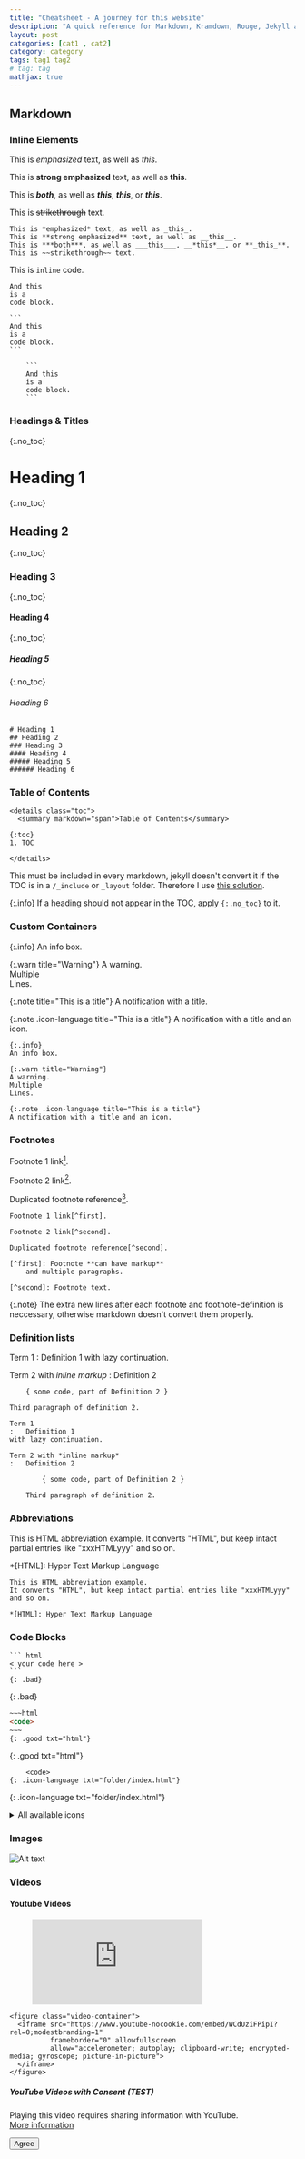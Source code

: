 ```yaml
---
title: "Cheatsheet - A journey for this website"
description: "A quick reference for Markdown, Kramdown, Rouge, Jekyll and GitHub Pages"
layout: post
categories: [cat1 , cat2]
category: category
tags: tag1 tag2
# tag: tag
mathjax: true
---
```




## Markdown

### Inline Elements

This is *emphasized* text, as well as _this_.  

This is **strong emphasized** text, as well as __this__.  

This is ***both***, as well as ___this___, __*this*__, or **_this_**.

This is ~~strikethrough~~ text.  

```
This is *emphasized* text, as well as _this_.  
This is **strong emphasized** text, as well as __this__.  
This is ***both***, as well as ___this___, __*this*__, or **_this_**.
This is ~~strikethrough~~ text. 
```

This is `inline` code.

```
And this 
is a
code block.
```

    ```
    And this 
    is a
    code block.
    ```

```
    ```
    And this 
    is a
    code block.
    ```
```

### Headings & Titles

{:.no_toc}
# Heading 1

{:.no_toc}
## Heading 2

{:.no_toc}
### Heading 3

{:.no_toc}
#### Heading 4

{:.no_toc}
##### Heading 5

{:.no_toc}
###### Heading 6

```
# Heading 1
## Heading 2
### Heading 3
#### Heading 4
##### Heading 5
###### Heading 6
```

### Table of Contents

```
<details class="toc">
  <summary markdown="span">Table of Contents</summary>

{:toc}
1. TOC

</details>
```

This must be included in every markdown, jekyll doesn't convert it if the TOC is in a `/_include` or `_layout` folder.
Therefore I use [this solution](https://github.com/allejo/jekyll-toc).

{:.info}
If a heading should not appear in the TOC, apply `{:.no_toc}` to it.


### Custom Containers

{:.info}
An info box.

{:.warn title="Warning"}
A warning.  
Multiple  
Lines.

{:.note title="This is a title"}
A notification with a title.

{:.note .icon-language title="This is a title"}
A notification with a title and an icon.

```
{:.info}
An info box.

{:.warn title="Warning"}
A warning.  
Multiple  
Lines.

{:.note .icon-language title="This is a title"}
A notification with a title and an icon.
```

### Footnotes

Footnote 1 link[^first].

Footnote 2 link[^second].

Duplicated footnote reference[^second].

[^first]: Footnote **can have markup**
    and multiple paragraphs.

[^second]: Footnote text.

```
Footnote 1 link[^first].

Footnote 2 link[^second].

Duplicated footnote reference[^second].

[^first]: Footnote **can have markup**
    and multiple paragraphs.
    
[^second]: Footnote text.
```

{:.note}
The extra new lines after each footnote and footnote-definition is neccessary, otherwise markdown doesn't convert them properly.

### Definition lists

Term 1
:   Definition 1
with lazy continuation.

Term 2 with *inline markup*
:   Definition 2

        { some code, part of Definition 2 }

    Third paragraph of definition 2.

```
Term 1
:   Definition 1
with lazy continuation.

Term 2 with *inline markup*
:   Definition 2

        { some code, part of Definition 2 }

    Third paragraph of definition 2.
```

### Abbreviations

This is HTML abbreviation example.
It converts "HTML", but keep intact partial entries like "xxxHTMLyyy" and so on.

*[HTML]: Hyper Text Markup Language

```
This is HTML abbreviation example.
It converts "HTML", but keep intact partial entries like "xxxHTMLyyy" and so on.

*[HTML]: Hyper Text Markup Language
```

### Code Blocks

~~~
``` html
< your code here >
```
{: .bad}
~~~
{: .bad}

```html
~~~html
<code>
~~~
{: .good txt="html"}
```
{: .good txt="html"}

        <code>
    {: .icon-language txt="folder/index.html"}
{: .icon-language txt="folder/index.html"}

<details class="toc">
  <summary markdown="span">All available icons</summary>
  
<p>.icon-error</p>{: .icon-error}
<p>.icon-error_outline</p>{: .icon-error_outline}
<p>.icon-warning</p>{: .icon-warning}
<p>.icon-add_alert</p>{: .icon-add_alert}
<p>.icon-notification_important</p>{: .icon-notification_important}
<p>.icon-album</p>{: .icon-album}
<p>.icon-av_timer</p>{: .icon-av_timer}
<p>.icon-closed_caption</p>{: .icon-closed_caption}
<p>.icon-equalizer</p>{: .icon-equalizer}
<p>.icon-explicit</p>{: .icon-explicit}
<p>.icon-fast_forward</p>{: .icon-fast_forward}
<p>.icon-fast_rewind</p>{: .icon-fast_rewind}
<p>.icon-games</p>{: .icon-games}
<p>.icon-hearing</p>{: .icon-hearing}
<p>.icon-high_quality</p>{: .icon-high_quality}
<p>.icon-loop</p>{: .icon-loop}
<p>.icon-mic</p>{: .icon-mic}
<p>.icon-mic_none</p>{: .icon-mic_none}
<p>.icon-mic_off</p>{: .icon-mic_off}
<p>.icon-movie</p>{: .icon-movie}
<p>.icon-library_add</p>{: .icon-library_add}
<p>.icon-library_books</p>{: .icon-library_books}
<p>.icon-library_music</p>{: .icon-library_music}
<p>.icon-new_releases</p>{: .icon-new_releases}
<p>.icon-not_interested</p>{: .icon-not_interested}
<p>.icon-pause</p>{: .icon-pause}
<p>.icon-pause_circle_filled</p>{: .icon-pause_circle_filled}
<p>.icon-pause_circle_outline</p>{: .icon-pause_circle_outline}
<p>.icon-play_arrow</p>{: .icon-play_arrow}
<p>.icon-play_circle_filled</p>{: .icon-play_circle_filled}
<p>.icon-play_circle_outline</p>{: .icon-play_circle_outline}
<p>.icon-playlist_add</p>{: .icon-playlist_add}
<p>.icon-queue_music</p>{: .icon-queue_music}
<p>.icon-radio</p>{: .icon-radio}
<p>.icon-recent_actors</p>{: .icon-recent_actors}
<p>.icon-repeat</p>{: .icon-repeat}
<p>.icon-repeat_one</p>{: .icon-repeat_one}
<p>.icon-replay</p>{: .icon-replay}
<p>.icon-shuffle</p>{: .icon-shuffle}
<p>.icon-skip_next</p>{: .icon-skip_next}
<p>.icon-skip_previous</p>{: .icon-skip_previous}
<p>.icon-snooze</p>{: .icon-snooze}
<p>.icon-stop</p>{: .icon-stop}
<p>.icon-subtitles</p>{: .icon-subtitles}
<p>.icon-surround_sound</p>{: .icon-surround_sound}
<p>.icon-video_library</p>{: .icon-video_library}
<p>.icon-videocam</p>{: .icon-videocam}
<p>.icon-videocam_off</p>{: .icon-videocam_off}
<p>.icon-volume_down</p>{: .icon-volume_down}
<p>.icon-volume_mute</p>{: .icon-volume_mute}
<p>.icon-volume_off</p>{: .icon-volume_off}
<p>.icon-volume_up</p>{: .icon-volume_up}
<p>.icon-web</p>{: .icon-web}
<p>.icon-hd</p>{: .icon-hd}
<p>.icon-sort_by_alpha</p>{: .icon-sort_by_alpha}
<p>.icon-airplay</p>{: .icon-airplay}
<p>.icon-forward_10</p>{: .icon-forward_10}
<p>.icon-forward_30</p>{: .icon-forward_30}
<p>.icon-forward_5</p>{: .icon-forward_5}
<p>.icon-replay_10</p>{: .icon-replay_10}
<p>.icon-replay_30</p>{: .icon-replay_30}
<p>.icon-replay_5</p>{: .icon-replay_5}
<p>.icon-add_to_queue</p>{: .icon-add_to_queue}
<p>.icon-fiber_dvr</p>{: .icon-fiber_dvr}
<p>.icon-fiber_new</p>{: .icon-fiber_new}
<p>.icon-playlist_play</p>{: .icon-playlist_play}
<p>.icon-art_track</p>{: .icon-art_track}
<p>.icon-fiber_manual_record</p>{: .icon-fiber_manual_record}
<p>.icon-fiber_smart_record</p>{: .icon-fiber_smart_record}
<p>.icon-music_video</p>{: .icon-music_video}
<p>.icon-subscriptions</p>{: .icon-subscriptions}
<p>.icon-playlist_add_check</p>{: .icon-playlist_add_check}
<p>.icon-queue_play_next</p>{: .icon-queue_play_next}
<p>.icon-remove_from_queue</p>{: .icon-remove_from_queue}
<p>.icon-slow_motion_video</p>{: .icon-slow_motion_video}
<p>.icon-web_asset</p>{: .icon-web_asset}
<p>.icon-fiber_pin</p>{: .icon-fiber_pin}
<p>.icon-branding_watermark</p>{: .icon-branding_watermark}
<p>.icon-call_to_action</p>{: .icon-call_to_action}
<p>.icon-featured_play_list</p>{: .icon-featured_play_list}
<p>.icon-featured_video</p>{: .icon-featured_video}
<p>.icon-note</p>{: .icon-note}
<p>.icon-video_call</p>{: .icon-video_call}
<p>.icon-video_label</p>{: .icon-video_label}
<p>.icon-4k</p>{: .icon-4k}
<p>.icon-missed_video_call</p>{: .icon-missed_video_call}
<p>.icon-control_camera</p>{: .icon-control_camera}
<p>.icon-business</p>{: .icon-business}
<p>.icon-call</p>{: .icon-call}
<p>.icon-call_end</p>{: .icon-call_end}
<p>.icon-call_made</p>{: .icon-call_made}
<p>.icon-call_merge</p>{: .icon-call_merge}
<p>.icon-call_missed</p>{: .icon-call_missed}
<p>.icon-call_received</p>{: .icon-call_received}
<p>.icon-call_split</p>{: .icon-call_split}
<p>.icon-chat</p>{: .icon-chat}
<p>.icon-clear_all</p>{: .icon-clear_all}
<p>.icon-comment</p>{: .icon-comment}
<p>.icon-contacts</p>{: .icon-contacts}
<p>.icon-dialer_sip</p>{: .icon-dialer_sip}
<p>.icon-dialpad</p>{: .icon-dialpad}
<p>.icon-email</p>{: .icon-email}
<p>.icon-forum</p>{: .icon-forum}
<p>.icon-import_export</p>{: .icon-import_export}
<p>.icon-invert_colors_off</p>{: .icon-invert_colors_off}
<p>.icon-live_help</p>{: .icon-live_help}
<p>.icon-location_off</p>{: .icon-location_off}
<p>.icon-location_on</p>{: .icon-location_on}
<p>.icon-message</p>{: .icon-message}
<p>.icon-chat_bubble</p>{: .icon-chat_bubble}
<p>.icon-chat_bubble_outline</p>{: .icon-chat_bubble_outline}
<p>.icon-no_sim</p>{: .icon-no_sim}
<p>.icon-phone</p>{: .icon-phone}
<p>.icon-portable_wifi_off</p>{: .icon-portable_wifi_off}
<p>.icon-contact_phone</p>{: .icon-contact_phone}
<p>.icon-contact_mail</p>{: .icon-contact_mail}
<p>.icon-ring_volume</p>{: .icon-ring_volume}
<p>.icon-speaker_phone</p>{: .icon-speaker_phone}
<p>.icon-stay_current_landscape</p>{: .icon-stay_current_landscape}
<p>.icon-stay_current_portrait</p>{: .icon-stay_current_portrait}
<p>.icon-swap_calls</p>{: .icon-swap_calls}
<p>.icon-textsms</p>{: .icon-textsms}
<p>.icon-voicemail</p>{: .icon-voicemail}
<p>.icon-vpn_key</p>{: .icon-vpn_key}
<p>.icon-phonelink_erase</p>{: .icon-phonelink_erase}
<p>.icon-phonelink_lock</p>{: .icon-phonelink_lock}
<p>.icon-phonelink_ring</p>{: .icon-phonelink_ring}
<p>.icon-phonelink_setup</p>{: .icon-phonelink_setup}
<p>.icon-present_to_all</p>{: .icon-present_to_all}
<p>.icon-import_contacts</p>{: .icon-import_contacts}
<p>.icon-mail_outline</p>{: .icon-mail_outline}
<p>.icon-screen_share</p>{: .icon-screen_share}
<p>.icon-stop_screen_share</p>{: .icon-stop_screen_share}
<p>.icon-call_missed_outgoing</p>{: .icon-call_missed_outgoing}
<p>.icon-rss_feed</p>{: .icon-rss_feed}
<p>.icon-alternate_email</p>{: .icon-alternate_email}
<p>.icon-mobile_screen_share</p>{: .icon-mobile_screen_share}
<p>.icon-add_call</p>{: .icon-add_call}
<p>.icon-cancel_presentation</p>{: .icon-cancel_presentation}
<p>.icon-pause_presentation</p>{: .icon-pause_presentation}
<p>.icon-unsubscribe</p>{: .icon-unsubscribe}
<p>.icon-cell_wifi</p>{: .icon-cell_wifi}
<p>.icon-sentiment_satisfied_alt</p>{: .icon-sentiment_satisfied_alt}
<p>.icon-list_alt</p>{: .icon-list_alt}
<p>.icon-domain_disabled</p>{: .icon-domain_disabled}
<p>.icon-lightbulb</p>{: .icon-lightbulb}
<p>.icon-add</p>{: .icon-add}
<p>.icon-add_box</p>{: .icon-add_box}
<p>.icon-add_circle</p>{: .icon-add_circle}
<p>.icon-add_circle_outline</p>{: .icon-add_circle_outline}
<p>.icon-archive</p>{: .icon-archive}
<p>.icon-backspace</p>{: .icon-backspace}
<p>.icon-block</p>{: .icon-block}
<p>.icon-clear</p>{: .icon-clear}
<p>.icon-content_copy</p>{: .icon-content_copy}
<p>.icon-content_cut</p>{: .icon-content_cut}
<p>.icon-content_paste</p>{: .icon-content_paste}
<p>.icon-create</p>{: .icon-create}
<p>.icon-drafts</p>{: .icon-drafts}
<p>.icon-filter_list</p>{: .icon-filter_list}
<p>.icon-flag</p>{: .icon-flag}
<p>.icon-forward</p>{: .icon-forward}
<p>.icon-gesture</p>{: .icon-gesture}
<p>.icon-inbox</p>{: .icon-inbox}
<p>.icon-link</p>{: .icon-link}
<p>.icon-redo</p>{: .icon-redo}
<p>.icon-remove</p>{: .icon-remove}
<p>.icon-remove_circle</p>{: .icon-remove_circle}
<p>.icon-remove_circle_outline</p>{: .icon-remove_circle_outline}
<p>.icon-reply</p>{: .icon-reply}
<p>.icon-reply_all</p>{: .icon-reply_all}
<p>.icon-report</p>{: .icon-report}
<p>.icon-save</p>{: .icon-save}
<p>.icon-select_all</p>{: .icon-select_all}
<p>.icon-send</p>{: .icon-send}
<p>.icon-sort</p>{: .icon-sort}
<p>.icon-text_format</p>{: .icon-text_format}
<p>.icon-undo</p>{: .icon-undo}
<p>.icon-font_download</p>{: .icon-font_download}
<p>.icon-move_to_inbox</p>{: .icon-move_to_inbox}
<p>.icon-unarchive</p>{: .icon-unarchive}
<p>.icon-next_week</p>{: .icon-next_week}
<p>.icon-weekend</p>{: .icon-weekend}
<p>.icon-delete_sweep</p>{: .icon-delete_sweep}
<p>.icon-low_priority</p>{: .icon-low_priority}
<p>.icon-outlined_flag</p>{: .icon-outlined_flag}
<p>.icon-link_off</p>{: .icon-link_off}
<p>.icon-report_off</p>{: .icon-report_off}
<p>.icon-save_alt</p>{: .icon-save_alt}
<p>.icon-ballot</p>{: .icon-ballot}
<p>.icon-file_copy</p>{: .icon-file_copy}
<p>.icon-how_to_reg</p>{: .icon-how_to_reg}
<p>.icon-how_to_vote</p>{: .icon-how_to_vote}
<p>.icon-waves</p>{: .icon-waves}
<p>.icon-where_to_vote</p>{: .icon-where_to_vote}
<p>.icon-add_link</p>{: .icon-add_link}
<p>.icon-inventory</p>{: .icon-inventory}
<p>.icon-access_alarm</p>{: .icon-access_alarm}
<p>.icon-access_alarms</p>{: .icon-access_alarms}
<p>.icon-access_time</p>{: .icon-access_time}
<p>.icon-add_alarm</p>{: .icon-add_alarm}
<p>.icon-airplanemode_off</p>{: .icon-airplanemode_off}
<p>.icon-airplanemode_on</p>{: .icon-airplanemode_on}
<p>.icon-battery_alert</p>{: .icon-battery_alert}
<p>.icon-battery_charging_full</p>{: .icon-battery_charging_full}
<p>.icon-battery_full</p>{: .icon-battery_full}
<p>.icon-battery_unknown</p>{: .icon-battery_unknown}
<p>.icon-bluetooth</p>{: .icon-bluetooth}
<p>.icon-bluetooth_connected</p>{: .icon-bluetooth_connected}
<p>.icon-bluetooth_disabled</p>{: .icon-bluetooth_disabled}
<p>.icon-bluetooth_searching</p>{: .icon-bluetooth_searching}
<p>.icon-brightness_auto</p>{: .icon-brightness_auto}
<p>.icon-brightness_high</p>{: .icon-brightness_high}
<p>.icon-brightness_low</p>{: .icon-brightness_low}
<p>.icon-brightness_medium</p>{: .icon-brightness_medium}
<p>.icon-data_usage</p>{: .icon-data_usage}
<p>.icon-developer_mode</p>{: .icon-developer_mode}
<p>.icon-devices</p>{: .icon-devices}
<p>.icon-dvr</p>{: .icon-dvr}
<p>.icon-gps_fixed</p>{: .icon-gps_fixed}
<p>.icon-gps_not_fixed</p>{: .icon-gps_not_fixed}
<p>.icon-gps_off</p>{: .icon-gps_off}
<p>.icon-graphic_eq</p>{: .icon-graphic_eq}
<p>.icon-network_cell</p>{: .icon-network_cell}
<p>.icon-network_wifi</p>{: .icon-network_wifi}
<p>.icon-nfc</p>{: .icon-nfc}
<p>.icon-now_wallpaper</p>{: .icon-now_wallpaper}
<p>.icon-now_widgets</p>{: .icon-now_widgets}
<p>.icon-screen_lock_landscape</p>{: .icon-screen_lock_landscape}
<p>.icon-screen_lock_portrait</p>{: .icon-screen_lock_portrait}
<p>.icon-screen_lock_rotation</p>{: .icon-screen_lock_rotation}
<p>.icon-screen_rotation</p>{: .icon-screen_rotation}
<p>.icon-sd_storage</p>{: .icon-sd_storage}
<p>.icon-settings_system_daydream</p>{: .icon-settings_system_daydream}
<p>.icon-signal_cellular_4_bar</p>{: .icon-signal_cellular_4_bar}
<p>.icon-signal_cellular_connected_no_internet_4_bar</p>{: .icon-signal_cellular_connected_no_internet_4_bar}
<p>.icon-signal_cellular_null</p>{: .icon-signal_cellular_null}
<p>.icon-signal_cellular_off</p>{: .icon-signal_cellular_off}
<p>.icon-signal_wifi_4_bar</p>{: .icon-signal_wifi_4_bar}
<p>.icon-signal_wifi_4_bar_lock</p>{: .icon-signal_wifi_4_bar_lock}
<p>.icon-signal_wifi_off</p>{: .icon-signal_wifi_off}
<p>.icon-storage</p>{: .icon-storage}
<p>.icon-usb</p>{: .icon-usb}
<p>.icon-wifi_lock</p>{: .icon-wifi_lock}
<p>.icon-wifi_tethering</p>{: .icon-wifi_tethering}
<p>.icon-add_to_home_screen</p>{: .icon-add_to_home_screen}
<p>.icon-device_thermostat</p>{: .icon-device_thermostat}
<p>.icon-mobile_friendly</p>{: .icon-mobile_friendly}
<p>.icon-mobile_off</p>{: .icon-mobile_off}
<p>.icon-signal_cellular_alt</p>{: .icon-signal_cellular_alt}
<p>.icon-attach_file</p>{: .icon-attach_file}
<p>.icon-attach_money</p>{: .icon-attach_money}
<p>.icon-border_all</p>{: .icon-border_all}
<p>.icon-border_bottom</p>{: .icon-border_bottom}
<p>.icon-border_clear</p>{: .icon-border_clear}
<p>.icon-border_color</p>{: .icon-border_color}
<p>.icon-border_horizontal</p>{: .icon-border_horizontal}
<p>.icon-border_inner</p>{: .icon-border_inner}
<p>.icon-border_left</p>{: .icon-border_left}
<p>.icon-border_outer</p>{: .icon-border_outer}
<p>.icon-border_right</p>{: .icon-border_right}
<p>.icon-border_style</p>{: .icon-border_style}
<p>.icon-border_top</p>{: .icon-border_top}
<p>.icon-border_vertical</p>{: .icon-border_vertical}
<p>.icon-format_align_center</p>{: .icon-format_align_center}
<p>.icon-format_align_justify</p>{: .icon-format_align_justify}
<p>.icon-format_align_left</p>{: .icon-format_align_left}
<p>.icon-format_align_right</p>{: .icon-format_align_right}
<p>.icon-format_bold</p>{: .icon-format_bold}
<p>.icon-format_clear</p>{: .icon-format_clear}
<p>.icon-format_color_fill</p>{: .icon-format_color_fill}
<p>.icon-format_color_reset</p>{: .icon-format_color_reset}
<p>.icon-format_color_text</p>{: .icon-format_color_text}
<p>.icon-format_indent_decrease</p>{: .icon-format_indent_decrease}
<p>.icon-format_indent_increase</p>{: .icon-format_indent_increase}
<p>.icon-format_italic</p>{: .icon-format_italic}
<p>.icon-format_line_spacing</p>{: .icon-format_line_spacing}
<p>.icon-format_list_bulleted</p>{: .icon-format_list_bulleted}
<p>.icon-format_list_numbered</p>{: .icon-format_list_numbered}
<p>.icon-format_paint</p>{: .icon-format_paint}
<p>.icon-format_quote</p>{: .icon-format_quote}
<p>.icon-format_size</p>{: .icon-format_size}
<p>.icon-format_strikethrough</p>{: .icon-format_strikethrough}
<p>.icon-format_textdirection_l_to_r</p>{: .icon-format_textdirection_l_to_r}
<p>.icon-format_textdirection_r_to_l</p>{: .icon-format_textdirection_r_to_l}
<p>.icon-format_underlined</p>{: .icon-format_underlined}
<p>.icon-functions</p>{: .icon-functions}
<p>.icon-insert_chart</p>{: .icon-insert_chart}
<p>.icon-insert_comment</p>{: .icon-insert_comment}
<p>.icon-insert_drive_file</p>{: .icon-insert_drive_file}
<p>.icon-insert_emoticon</p>{: .icon-insert_emoticon}
<p>.icon-insert_invitation</p>{: .icon-insert_invitation}
<p>.icon-insert_photo</p>{: .icon-insert_photo}
<p>.icon-mode_comment</p>{: .icon-mode_comment}
<p>.icon-publish</p>{: .icon-publish}
<p>.icon-space_bar</p>{: .icon-space_bar}
<p>.icon-strikethrough_s</p>{: .icon-strikethrough_s}
<p>.icon-vertical_align_bottom</p>{: .icon-vertical_align_bottom}
<p>.icon-vertical_align_center</p>{: .icon-vertical_align_center}
<p>.icon-vertical_align_top</p>{: .icon-vertical_align_top}
<p>.icon-wrap_text</p>{: .icon-wrap_text}
<p>.icon-money_off</p>{: .icon-money_off}
<p>.icon-drag_handle</p>{: .icon-drag_handle}
<p>.icon-format_shapes</p>{: .icon-format_shapes}
<p>.icon-highlight</p>{: .icon-highlight}
<p>.icon-linear_scale</p>{: .icon-linear_scale}
<p>.icon-short_text</p>{: .icon-short_text}
<p>.icon-text_fields</p>{: .icon-text_fields}
<p>.icon-monetization_on</p>{: .icon-monetization_on}
<p>.icon-title</p>{: .icon-title}
<p>.icon-table_chart</p>{: .icon-table_chart}
<p>.icon-add_comment</p>{: .icon-add_comment}
<p>.icon-format_list_numbered_rtl</p>{: .icon-format_list_numbered_rtl}
<p>.icon-scatter_plot</p>{: .icon-scatter_plot}
<p>.icon-score</p>{: .icon-score}
<p>.icon-insert_chart_outlined</p>{: .icon-insert_chart_outlined}
<p>.icon-bar_chart</p>{: .icon-bar_chart}
<p>.icon-notes</p>{: .icon-notes}
<p>.icon-attachment</p>{: .icon-attachment}
<p>.icon-cloud</p>{: .icon-cloud}
<p>.icon-cloud_circle</p>{: .icon-cloud_circle}
<p>.icon-cloud_done</p>{: .icon-cloud_done}
<p>.icon-cloud_download</p>{: .icon-cloud_download}
<p>.icon-cloud_off</p>{: .icon-cloud_off}
<p>.icon-cloud_queue</p>{: .icon-cloud_queue}
<p>.icon-cloud_upload</p>{: .icon-cloud_upload}
<p>.icon-file_download</p>{: .icon-file_download}
<p>.icon-file_upload</p>{: .icon-file_upload}
<p>.icon-folder</p>{: .icon-folder}
<p>.icon-folder_open</p>{: .icon-folder_open}
<p>.icon-folder_shared</p>{: .icon-folder_shared}
<p>.icon-create_new_folder</p>{: .icon-create_new_folder}
<p>.icon-cast</p>{: .icon-cast}
<p>.icon-cast_connected</p>{: .icon-cast_connected}
<p>.icon-computer</p>{: .icon-computer}
<p>.icon-desktop_mac</p>{: .icon-desktop_mac}
<p>.icon-desktop_windows</p>{: .icon-desktop_windows}
<p>.icon-developer_board</p>{: .icon-developer_board}
<p>.icon-dock</p>{: .icon-dock}
<p>.icon-headset</p>{: .icon-headset}
<p>.icon-headset_mic</p>{: .icon-headset_mic}
<p>.icon-keyboard</p>{: .icon-keyboard}
<p>.icon-keyboard_arrow_down</p>{: .icon-keyboard_arrow_down}
<p>.icon-keyboard_arrow_left</p>{: .icon-keyboard_arrow_left}
<p>.icon-keyboard_arrow_right</p>{: .icon-keyboard_arrow_right}
<p>.icon-keyboard_arrow_up</p>{: .icon-keyboard_arrow_up}
<p>.icon-keyboard_backspace</p>{: .icon-keyboard_backspace}
<p>.icon-keyboard_capslock</p>{: .icon-keyboard_capslock}
<p>.icon-keyboard_hide</p>{: .icon-keyboard_hide}
<p>.icon-keyboard_return</p>{: .icon-keyboard_return}
<p>.icon-keyboard_tab</p>{: .icon-keyboard_tab}
<p>.icon-keyboard_voice</p>{: .icon-keyboard_voice}
<p>.icon-laptop_chromebook</p>{: .icon-laptop_chromebook}
<p>.icon-laptop_mac</p>{: .icon-laptop_mac}
<p>.icon-laptop_windows</p>{: .icon-laptop_windows}
<p>.icon-memory</p>{: .icon-memory}
<p>.icon-mouse</p>{: .icon-mouse}
<p>.icon-phone_android</p>{: .icon-phone_android}
<p>.icon-phone_iphone</p>{: .icon-phone_iphone}
<p>.icon-phonelink_off</p>{: .icon-phonelink_off}
<p>.icon-router</p>{: .icon-router}
<p>.icon-scanner</p>{: .icon-scanner}
<p>.icon-security</p>{: .icon-security}
<p>.icon-sim_card</p>{: .icon-sim_card}
<p>.icon-speaker</p>{: .icon-speaker}
<p>.icon-speaker_group</p>{: .icon-speaker_group}
<p>.icon-tablet</p>{: .icon-tablet}
<p>.icon-tablet_android</p>{: .icon-tablet_android}
<p>.icon-tablet_mac</p>{: .icon-tablet_mac}
<p>.icon-toys</p>{: .icon-toys}
<p>.icon-tv</p>{: .icon-tv}
<p>.icon-watch</p>{: .icon-watch}
<p>.icon-device_hub</p>{: .icon-device_hub}
<p>.icon-power_input</p>{: .icon-power_input}
<p>.icon-devices_other</p>{: .icon-devices_other}
<p>.icon-videogame_asset</p>{: .icon-videogame_asset}
<p>.icon-device_unknown</p>{: .icon-device_unknown}
<p>.icon-headset_off</p>{: .icon-headset_off}
<p>.icon-adjust</p>{: .icon-adjust}
<p>.icon-assistant</p>{: .icon-assistant}
<p>.icon-audiotrack</p>{: .icon-audiotrack}
<p>.icon-blur_circular</p>{: .icon-blur_circular}
<p>.icon-blur_linear</p>{: .icon-blur_linear}
<p>.icon-blur_off</p>{: .icon-blur_off}
<p>.icon-blur_on</p>{: .icon-blur_on}
<p>.icon-brightness_1</p>{: .icon-brightness_1}
<p>.icon-brightness_2</p>{: .icon-brightness_2}
<p>.icon-brightness_3</p>{: .icon-brightness_3}
<p>.icon-brightness_4</p>{: .icon-brightness_4}
<p>.icon-broken_image</p>{: .icon-broken_image}
<p>.icon-brush</p>{: .icon-brush}
<p>.icon-camera</p>{: .icon-camera}
<p>.icon-camera_alt</p>{: .icon-camera_alt}
<p>.icon-camera_front</p>{: .icon-camera_front}
<p>.icon-camera_rear</p>{: .icon-camera_rear}
<p>.icon-camera_roll</p>{: .icon-camera_roll}
<p>.icon-center_focus_strong</p>{: .icon-center_focus_strong}
<p>.icon-center_focus_weak</p>{: .icon-center_focus_weak}
<p>.icon-collections</p>{: .icon-collections}
<p>.icon-color_lens</p>{: .icon-color_lens}
<p>.icon-colorize</p>{: .icon-colorize}
<p>.icon-compare</p>{: .icon-compare}
<p>.icon-control_point_duplicate</p>{: .icon-control_point_duplicate}
<p>.icon-crop_16_9</p>{: .icon-crop_16_9}
<p>.icon-crop_3_2</p>{: .icon-crop_3_2}
<p>.icon-crop</p>{: .icon-crop}
<p>.icon-crop_5_4</p>{: .icon-crop_5_4}
<p>.icon-crop_7_5</p>{: .icon-crop_7_5}
<p>.icon-crop_din</p>{: .icon-crop_din}
<p>.icon-crop_free</p>{: .icon-crop_free}
<p>.icon-crop_original</p>{: .icon-crop_original}
<p>.icon-crop_portrait</p>{: .icon-crop_portrait}
<p>.icon-crop_square</p>{: .icon-crop_square}
<p>.icon-dehaze</p>{: .icon-dehaze}
<p>.icon-details</p>{: .icon-details}
<p>.icon-exposure</p>{: .icon-exposure}
<p>.icon-exposure_neg_1</p>{: .icon-exposure_neg_1}
<p>.icon-exposure_neg_2</p>{: .icon-exposure_neg_2}
<p>.icon-exposure_plus_1</p>{: .icon-exposure_plus_1}
<p>.icon-exposure_plus_2</p>{: .icon-exposure_plus_2}
<p>.icon-exposure_zero</p>{: .icon-exposure_zero}
<p>.icon-filter_1</p>{: .icon-filter_1}
<p>.icon-filter_2</p>{: .icon-filter_2}
<p>.icon-filter_3</p>{: .icon-filter_3}
<p>.icon-filter</p>{: .icon-filter}
<p>.icon-filter_4</p>{: .icon-filter_4}
<p>.icon-filter_5</p>{: .icon-filter_5}
<p>.icon-filter_6</p>{: .icon-filter_6}
<p>.icon-filter_7</p>{: .icon-filter_7}
<p>.icon-filter_8</p>{: .icon-filter_8}
<p>.icon-filter_9</p>{: .icon-filter_9}
<p>.icon-filter_9_plus</p>{: .icon-filter_9_plus}
<p>.icon-filter_b_and_w</p>{: .icon-filter_b_and_w}
<p>.icon-filter_center_focus</p>{: .icon-filter_center_focus}
<p>.icon-filter_drama</p>{: .icon-filter_drama}
<p>.icon-filter_frames</p>{: .icon-filter_frames}
<p>.icon-filter_hdr</p>{: .icon-filter_hdr}
<p>.icon-filter_none</p>{: .icon-filter_none}
<p>.icon-filter_tilt_shift</p>{: .icon-filter_tilt_shift}
<p>.icon-filter_vintage</p>{: .icon-filter_vintage}
<p>.icon-flare</p>{: .icon-flare}
<p>.icon-flash_auto</p>{: .icon-flash_auto}
<p>.icon-flash_off</p>{: .icon-flash_off}
<p>.icon-flash_on</p>{: .icon-flash_on}
<p>.icon-flip</p>{: .icon-flip}
<p>.icon-gradient</p>{: .icon-gradient}
<p>.icon-grain</p>{: .icon-grain}
<p>.icon-grid_off</p>{: .icon-grid_off}
<p>.icon-grid_on</p>{: .icon-grid_on}
<p>.icon-hdr_off</p>{: .icon-hdr_off}
<p>.icon-hdr_on</p>{: .icon-hdr_on}
<p>.icon-hdr_strong</p>{: .icon-hdr_strong}
<p>.icon-hdr_weak</p>{: .icon-hdr_weak}
<p>.icon-healing</p>{: .icon-healing}
<p>.icon-image_aspect_ratio</p>{: .icon-image_aspect_ratio}
<p>.icon-iso</p>{: .icon-iso}
<p>.icon-leak_add</p>{: .icon-leak_add}
<p>.icon-leak_remove</p>{: .icon-leak_remove}
<p>.icon-lens</p>{: .icon-lens}
<p>.icon-looks_3</p>{: .icon-looks_3}
<p>.icon-looks</p>{: .icon-looks}
<p>.icon-looks_4</p>{: .icon-looks_4}
<p>.icon-looks_5</p>{: .icon-looks_5}
<p>.icon-looks_6</p>{: .icon-looks_6}
<p>.icon-looks_one</p>{: .icon-looks_one}
<p>.icon-looks_two</p>{: .icon-looks_two}
<p>.icon-loupe</p>{: .icon-loupe}
<p>.icon-monochrome_photos</p>{: .icon-monochrome_photos}
<p>.icon-music_note</p>{: .icon-music_note}
<p>.icon-nature</p>{: .icon-nature}
<p>.icon-nature_people</p>{: .icon-nature_people}
<p>.icon-navigate_before</p>{: .icon-navigate_before}
<p>.icon-navigate_next</p>{: .icon-navigate_next}
<p>.icon-panorama</p>{: .icon-panorama}
<p>.icon-panorama_fisheye</p>{: .icon-panorama_fisheye}
<p>.icon-panorama_horizontal</p>{: .icon-panorama_horizontal}
<p>.icon-panorama_vertical</p>{: .icon-panorama_vertical}
<p>.icon-panorama_wide_angle</p>{: .icon-panorama_wide_angle}
<p>.icon-photo_album</p>{: .icon-photo_album}
<p>.icon-picture_as_pdf</p>{: .icon-picture_as_pdf}
<p>.icon-portrait</p>{: .icon-portrait}
<p>.icon-remove_red_eye</p>{: .icon-remove_red_eye}
<p>.icon-rotate_90_degrees_ccw</p>{: .icon-rotate_90_degrees_ccw}
<p>.icon-rotate_left</p>{: .icon-rotate_left}
<p>.icon-rotate_right</p>{: .icon-rotate_right}
<p>.icon-slideshow</p>{: .icon-slideshow}
<p>.icon-straighten</p>{: .icon-straighten}
<p>.icon-style</p>{: .icon-style}
<p>.icon-switch_camera</p>{: .icon-switch_camera}
<p>.icon-switch_video</p>{: .icon-switch_video}
<p>.icon-texture</p>{: .icon-texture}
<p>.icon-timelapse</p>{: .icon-timelapse}
<p>.icon-timer_10</p>{: .icon-timer_10}
<p>.icon-timer_3</p>{: .icon-timer_3}
<p>.icon-timer</p>{: .icon-timer}
<p>.icon-timer_off</p>{: .icon-timer_off}
<p>.icon-tonality</p>{: .icon-tonality}
<p>.icon-transform</p>{: .icon-transform}
<p>.icon-tune</p>{: .icon-tune}
<p>.icon-view_comfy</p>{: .icon-view_comfy}
<p>.icon-view_compact</p>{: .icon-view_compact}
<p>.icon-wb_auto</p>{: .icon-wb_auto}
<p>.icon-wb_cloudy</p>{: .icon-wb_cloudy}
<p>.icon-wb_incandescent</p>{: .icon-wb_incandescent}
<p>.icon-wb_sunny</p>{: .icon-wb_sunny}
<p>.icon-collections_bookmark</p>{: .icon-collections_bookmark}
<p>.icon-photo_size_select_actual</p>{: .icon-photo_size_select_actual}
<p>.icon-photo_size_select_large</p>{: .icon-photo_size_select_large}
<p>.icon-photo_size_select_small</p>{: .icon-photo_size_select_small}
<p>.icon-vignette</p>{: .icon-vignette}
<p>.icon-wb_iridescent</p>{: .icon-wb_iridescent}
<p>.icon-crop_rotate</p>{: .icon-crop_rotate}
<p>.icon-linked_camera</p>{: .icon-linked_camera}
<p>.icon-add_a_photo</p>{: .icon-add_a_photo}
<p>.icon-movie_filter</p>{: .icon-movie_filter}
<p>.icon-photo_filter</p>{: .icon-photo_filter}
<p>.icon-burst_mode</p>{: .icon-burst_mode}
<p>.icon-shutter_speed</p>{: .icon-shutter_speed}
<p>.icon-add_photo_alternate</p>{: .icon-add_photo_alternate}
<p>.icon-image_search</p>{: .icon-image_search}
<p>.icon-music_off</p>{: .icon-music_off}
<p>.icon-beenhere</p>{: .icon-beenhere}
<p>.icon-directions</p>{: .icon-directions}
<p>.icon-directions_bike</p>{: .icon-directions_bike}
<p>.icon-directions_bus</p>{: .icon-directions_bus}
<p>.icon-directions_car</p>{: .icon-directions_car}
<p>.icon-directions_ferry</p>{: .icon-directions_ferry}
<p>.icon-directions_subway</p>{: .icon-directions_subway}
<p>.icon-directions_train</p>{: .icon-directions_train}
<p>.icon-directions_walk</p>{: .icon-directions_walk}
<p>.icon-hotel</p>{: .icon-hotel}
<p>.icon-layers</p>{: .icon-layers}
<p>.icon-layers_clear</p>{: .icon-layers_clear}
<p>.icon-local_atm</p>{: .icon-local_atm}
<p>.icon-local_attraction</p>{: .icon-local_attraction}
<p>.icon-local_bar</p>{: .icon-local_bar}
<p>.icon-local_cafe</p>{: .icon-local_cafe}
<p>.icon-local_car_wash</p>{: .icon-local_car_wash}
<p>.icon-local_convenience_store</p>{: .icon-local_convenience_store}
<p>.icon-local_drink</p>{: .icon-local_drink}
<p>.icon-local_florist</p>{: .icon-local_florist}
<p>.icon-local_gas_station</p>{: .icon-local_gas_station}
<p>.icon-local_grocery_store</p>{: .icon-local_grocery_store}
<p>.icon-local_hospital</p>{: .icon-local_hospital}
<p>.icon-local_laundry_service</p>{: .icon-local_laundry_service}
<p>.icon-local_library</p>{: .icon-local_library}
<p>.icon-local_mall</p>{: .icon-local_mall}
<p>.icon-local_movies</p>{: .icon-local_movies}
<p>.icon-local_offer</p>{: .icon-local_offer}
<p>.icon-local_parking</p>{: .icon-local_parking}
<p>.icon-local_pharmacy</p>{: .icon-local_pharmacy}
<p>.icon-local_pizza</p>{: .icon-local_pizza}
<p>.icon-local_printshop</p>{: .icon-local_printshop}
<p>.icon-local_restaurant</p>{: .icon-local_restaurant}
<p>.icon-local_shipping</p>{: .icon-local_shipping}
<p>.icon-local_taxi</p>{: .icon-local_taxi}
<p>.icon-location_history</p>{: .icon-location_history}
<p>.icon-map</p>{: .icon-map}
<p>.icon-navigation</p>{: .icon-navigation}
<p>.icon-pin_drop</p>{: .icon-pin_drop}
<p>.icon-rate_review</p>{: .icon-rate_review}
<p>.icon-satellite</p>{: .icon-satellite}
<p>.icon-store_mall_directory</p>{: .icon-store_mall_directory}
<p>.icon-traffic</p>{: .icon-traffic}
<p>.icon-directions_run</p>{: .icon-directions_run}
<p>.icon-add_location</p>{: .icon-add_location}
<p>.icon-edit_location</p>{: .icon-edit_location}
<p>.icon-near_me</p>{: .icon-near_me}
<p>.icon-person_pin_circle</p>{: .icon-person_pin_circle}
<p>.icon-zoom_out_map</p>{: .icon-zoom_out_map}
<p>.icon-restaurant</p>{: .icon-restaurant}
<p>.icon-ev_station</p>{: .icon-ev_station}
<p>.icon-streetview</p>{: .icon-streetview}
<p>.icon-subway</p>{: .icon-subway}
<p>.icon-train</p>{: .icon-train}
<p>.icon-tram</p>{: .icon-tram}
<p>.icon-transfer_within_a_station</p>{: .icon-transfer_within_a_station}
<p>.icon-atm</p>{: .icon-atm}
<p>.icon-category</p>{: .icon-category}
<p>.icon-not_listed_location</p>{: .icon-not_listed_location}
<p>.icon-departure_board</p>{: .icon-departure_board}
<p>.icon-360</p>{: .icon-360}
<p>.icon-edit_attributes</p>{: .icon-edit_attributes}
<p>.icon-transit_enterexit</p>{: .icon-transit_enterexit}
<p>.icon-fastfood</p>{: .icon-fastfood}
<p>.icon-trip_origin</p>{: .icon-trip_origin}
<p>.icon-compass_calibration</p>{: .icon-compass_calibration}
<p>.icon-money</p>{: .icon-money}
<p>.icon-apps</p>{: .icon-apps}
<p>.icon-arrow_back</p>{: .icon-arrow_back}
<p>.icon-arrow_drop_down</p>{: .icon-arrow_drop_down}
<p>.icon-arrow_drop_down_circle</p>{: .icon-arrow_drop_down_circle}
<p>.icon-arrow_drop_up</p>{: .icon-arrow_drop_up}
<p>.icon-arrow_forward</p>{: .icon-arrow_forward}
<p>.icon-cancel</p>{: .icon-cancel}
<p>.icon-check</p>{: .icon-check}
<p>.icon-expand_less</p>{: .icon-expand_less}
<p>.icon-expand_more</p>{: .icon-expand_more}
<p>.icon-fullscreen</p>{: .icon-fullscreen}
<p>.icon-fullscreen_exit</p>{: .icon-fullscreen_exit}
<p>.icon-menu</p>{: .icon-menu}
<p>.icon-keyboard_control</p>{: .icon-keyboard_control}
<p>.icon-more_vert</p>{: .icon-more_vert}
<p>.icon-refresh</p>{: .icon-refresh}
<p>.icon-unfold_less</p>{: .icon-unfold_less}
<p>.icon-unfold_more</p>{: .icon-unfold_more}
<p>.icon-arrow_upward</p>{: .icon-arrow_upward}
<p>.icon-subdirectory_arrow_left</p>{: .icon-subdirectory_arrow_left}
<p>.icon-subdirectory_arrow_right</p>{: .icon-subdirectory_arrow_right}
<p>.icon-arrow_downward</p>{: .icon-arrow_downward}
<p>.icon-first_page</p>{: .icon-first_page}
<p>.icon-last_page</p>{: .icon-last_page}
<p>.icon-arrow_left</p>{: .icon-arrow_left}
<p>.icon-arrow_right</p>{: .icon-arrow_right}
<p>.icon-arrow_back_ios</p>{: .icon-arrow_back_ios}
<p>.icon-arrow_forward_ios</p>{: .icon-arrow_forward_ios}
<p>.icon-adb</p>{: .icon-adb}
<p>.icon-disc_full</p>{: .icon-disc_full}
<p>.icon-do_not_disturb_alt</p>{: .icon-do_not_disturb_alt}
<p>.icon-drive_eta</p>{: .icon-drive_eta}
<p>.icon-event_available</p>{: .icon-event_available}
<p>.icon-event_busy</p>{: .icon-event_busy}
<p>.icon-event_note</p>{: .icon-event_note}
<p>.icon-folder_special</p>{: .icon-folder_special}
<p>.icon-mms</p>{: .icon-mms}
<p>.icon-more</p>{: .icon-more}
<p>.icon-network_locked</p>{: .icon-network_locked}
<p>.icon-phone_bluetooth_speaker</p>{: .icon-phone_bluetooth_speaker}
<p>.icon-phone_forwarded</p>{: .icon-phone_forwarded}
<p>.icon-phone_in_talk</p>{: .icon-phone_in_talk}
<p>.icon-phone_locked</p>{: .icon-phone_locked}
<p>.icon-phone_missed</p>{: .icon-phone_missed}
<p>.icon-phone_paused</p>{: .icon-phone_paused}
<p>.icon-sim_card_alert</p>{: .icon-sim_card_alert}
<p>.icon-sms_failed</p>{: .icon-sms_failed}
<p>.icon-sync_disabled</p>{: .icon-sync_disabled}
<p>.icon-sync_problem</p>{: .icon-sync_problem}
<p>.icon-system_update</p>{: .icon-system_update}
<p>.icon-tap_and_play</p>{: .icon-tap_and_play}
<p>.icon-vibration</p>{: .icon-vibration}
<p>.icon-voice_chat</p>{: .icon-voice_chat}
<p>.icon-vpn_lock</p>{: .icon-vpn_lock}
<p>.icon-airline_seat_flat</p>{: .icon-airline_seat_flat}
<p>.icon-airline_seat_flat_angled</p>{: .icon-airline_seat_flat_angled}
<p>.icon-airline_seat_individual_suite</p>{: .icon-airline_seat_individual_suite}
<p>.icon-airline_seat_legroom_extra</p>{: .icon-airline_seat_legroom_extra}
<p>.icon-airline_seat_legroom_normal</p>{: .icon-airline_seat_legroom_normal}
<p>.icon-airline_seat_legroom_reduced</p>{: .icon-airline_seat_legroom_reduced}
<p>.icon-airline_seat_recline_extra</p>{: .icon-airline_seat_recline_extra}
<p>.icon-airline_seat_recline_normal</p>{: .icon-airline_seat_recline_normal}
<p>.icon-confirmation_number</p>{: .icon-confirmation_number}
<p>.icon-live_tv</p>{: .icon-live_tv}
<p>.icon-ondemand_video</p>{: .icon-ondemand_video}
<p>.icon-personal_video</p>{: .icon-personal_video}
<p>.icon-power</p>{: .icon-power}
<p>.icon-wc</p>{: .icon-wc}
<p>.icon-wifi</p>{: .icon-wifi}
<p>.icon-enhanced_encryption</p>{: .icon-enhanced_encryption}
<p>.icon-network_check</p>{: .icon-network_check}
<p>.icon-no_encryption</p>{: .icon-no_encryption}
<p>.icon-rv_hookup</p>{: .icon-rv_hookup}
<p>.icon-do_not_disturb_off</p>{: .icon-do_not_disturb_off}
<p>.icon-priority_high</p>{: .icon-priority_high}
<p>.icon-power_off</p>{: .icon-power_off}
<p>.icon-tv_off</p>{: .icon-tv_off}
<p>.icon-wifi_off</p>{: .icon-wifi_off}
<p>.icon-phone_callback</p>{: .icon-phone_callback}
<p>.icon-pie_chart</p>{: .icon-pie_chart}
<p>.icon-pie_chart_outlined</p>{: .icon-pie_chart_outlined}
<p>.icon-bubble_chart</p>{: .icon-bubble_chart}
<p>.icon-multiline_chart</p>{: .icon-multiline_chart}
<p>.icon-show_chart</p>{: .icon-show_chart}
<p>.icon-cake</p>{: .icon-cake}
<p>.icon-group</p>{: .icon-group}
<p>.icon-group_add</p>{: .icon-group_add}
<p>.icon-location_city</p>{: .icon-location_city}
<p>.icon-mood_bad</p>{: .icon-mood_bad}
<p>.icon-notifications</p>{: .icon-notifications}
<p>.icon-notifications_none</p>{: .icon-notifications_none}
<p>.icon-notifications_off</p>{: .icon-notifications_off}
<p>.icon-notifications_on</p>{: .icon-notifications_on}
<p>.icon-notifications_paused</p>{: .icon-notifications_paused}
<p>.icon-pages</p>{: .icon-pages}
<p>.icon-party_mode</p>{: .icon-party_mode}
<p>.icon-people_outline</p>{: .icon-people_outline}
<p>.icon-person</p>{: .icon-person}
<p>.icon-person_add</p>{: .icon-person_add}
<p>.icon-person_outline</p>{: .icon-person_outline}
<p>.icon-plus_one</p>{: .icon-plus_one}
<p>.icon-public</p>{: .icon-public}
<p>.icon-school</p>{: .icon-school}
<p>.icon-share</p>{: .icon-share}
<p>.icon-whatshot</p>{: .icon-whatshot}
<p>.icon-sentiment_dissatisfied</p>{: .icon-sentiment_dissatisfied}
<p>.icon-sentiment_neutral</p>{: .icon-sentiment_neutral}
<p>.icon-sentiment_satisfied</p>{: .icon-sentiment_satisfied}
<p>.icon-sentiment_very_dissatisfied</p>{: .icon-sentiment_very_dissatisfied}
<p>.icon-sentiment_very_satisfied</p>{: .icon-sentiment_very_satisfied}
<p>.icon-thumb_down_alt</p>{: .icon-thumb_down_alt}
<p>.icon-thumb_up_alt</p>{: .icon-thumb_up_alt}
<p>.icon-check_box</p>{: .icon-check_box}
<p>.icon-check_box_outline_blank</p>{: .icon-check_box_outline_blank}
<p>.icon-radio_button_on</p>{: .icon-radio_button_on}
<p>.icon-star</p>{: .icon-star}
<p>.icon-star_half</p>{: .icon-star_half}
<p>.icon-star_outline</p>{: .icon-star_outline}
<p>.icon-3d_rotation</p>{: .icon-3d_rotation}
<p>.icon-accessibility</p>{: .icon-accessibility}
<p>.icon-account_balance</p>{: .icon-account_balance}
<p>.icon-account_balance_wallet</p>{: .icon-account_balance_wallet}
<p>.icon-account_box</p>{: .icon-account_box}
<p>.icon-account_circle</p>{: .icon-account_circle}
<p>.icon-add_shopping_cart</p>{: .icon-add_shopping_cart}
<p>.icon-alarm_off</p>{: .icon-alarm_off}
<p>.icon-alarm_on</p>{: .icon-alarm_on}
<p>.icon-android</p>{: .icon-android}
<p>.icon-announcement</p>{: .icon-announcement}
<p>.icon-aspect_ratio</p>{: .icon-aspect_ratio}
<p>.icon-assignment</p>{: .icon-assignment}
<p>.icon-assignment_ind</p>{: .icon-assignment_ind}
<p>.icon-assignment_late</p>{: .icon-assignment_late}
<p>.icon-assignment_return</p>{: .icon-assignment_return}
<p>.icon-assignment_returned</p>{: .icon-assignment_returned}
<p>.icon-assignment_turned_in</p>{: .icon-assignment_turned_in}
<p>.icon-autorenew</p>{: .icon-autorenew}
<p>.icon-book</p>{: .icon-book}
<p>.icon-bookmark</p>{: .icon-bookmark}
<p>.icon-bookmark_outline</p>{: .icon-bookmark_outline}
<p>.icon-bug_report</p>{: .icon-bug_report}
<p>.icon-build</p>{: .icon-build}
<p>.icon-cached</p>{: .icon-cached}
<p>.icon-change_history</p>{: .icon-change_history}
<p>.icon-check_circle</p>{: .icon-check_circle}
<p>.icon-chrome_reader_mode</p>{: .icon-chrome_reader_mode}
<p>.icon-code</p>{: .icon-code}
<p>.icon-credit_card</p>{: .icon-credit_card}
<p>.icon-dashboard</p>{: .icon-dashboard}
<p>.icon-delete</p>{: .icon-delete}
<p>.icon-description</p>{: .icon-description}
<p>.icon-dns</p>{: .icon-dns}
<p>.icon-done</p>{: .icon-done}
<p>.icon-done_all</p>{: .icon-done_all}
<p>.icon-exit_to_app</p>{: .icon-exit_to_app}
<p>.icon-explore</p>{: .icon-explore}
<p>.icon-extension</p>{: .icon-extension}
<p>.icon-face</p>{: .icon-face}
<p>.icon-favorite</p>{: .icon-favorite}
<p>.icon-favorite_outline</p>{: .icon-favorite_outline}
<p>.icon-find_in_page</p>{: .icon-find_in_page}
<p>.icon-find_replace</p>{: .icon-find_replace}
<p>.icon-flip_to_back</p>{: .icon-flip_to_back}
<p>.icon-flip_to_front</p>{: .icon-flip_to_front}
<p>.icon-group_work</p>{: .icon-group_work}
<p>.icon-help</p>{: .icon-help}
<p>.icon-highlight_remove</p>{: .icon-highlight_remove}
<p>.icon-history</p>{: .icon-history}
<p>.icon-home</p>{: .icon-home}
<p>.icon-hourglass_empty</p>{: .icon-hourglass_empty}
<p>.icon-hourglass_full</p>{: .icon-hourglass_full}
<p>.icon-https</p>{: .icon-https}
<p>.icon-info</p>{: .icon-info}
<p>.icon-info_outline</p>{: .icon-info_outline}
<p>.icon-input</p>{: .icon-input}
<p>.icon-invert_colors_on</p>{: .icon-invert_colors_on}
<p>.icon-label</p>{: .icon-label}
<p>.icon-label_outline</p>{: .icon-label_outline}
<p>.icon-language</p>{: .icon-language}
<p>.icon-launch</p>{: .icon-launch}
<p>.icon-list</p>{: .icon-list}
<p>.icon-lock_open</p>{: .icon-lock_open}
<p>.icon-lock_outline</p>{: .icon-lock_outline}
<p>.icon-loyalty</p>{: .icon-loyalty}
<p>.icon-markunread_mailbox</p>{: .icon-markunread_mailbox}
<p>.icon-note_add</p>{: .icon-note_add}
<p>.icon-open_in_browser</p>{: .icon-open_in_browser}
<p>.icon-open_with</p>{: .icon-open_with}
<p>.icon-pageview</p>{: .icon-pageview}
<p>.icon-perm_camera_mic</p>{: .icon-perm_camera_mic}
<p>.icon-perm_contact_calendar</p>{: .icon-perm_contact_calendar}
<p>.icon-perm_data_setting</p>{: .icon-perm_data_setting}
<p>.icon-perm_device_information</p>{: .icon-perm_device_information}
<p>.icon-perm_media</p>{: .icon-perm_media}
<p>.icon-perm_phone_msg</p>{: .icon-perm_phone_msg}
<p>.icon-perm_scan_wifi</p>{: .icon-perm_scan_wifi}
<p>.icon-picture_in_picture</p>{: .icon-picture_in_picture}
<p>.icon-polymer</p>{: .icon-polymer}
<p>.icon-power_settings_new</p>{: .icon-power_settings_new}
<p>.icon-receipt</p>{: .icon-receipt}
<p>.icon-redeem</p>{: .icon-redeem}
<p>.icon-search</p>{: .icon-search}
<p>.icon-settings</p>{: .icon-settings}
<p>.icon-settings_applications</p>{: .icon-settings_applications}
<p>.icon-settings_backup_restore</p>{: .icon-settings_backup_restore}
<p>.icon-settings_bluetooth</p>{: .icon-settings_bluetooth}
<p>.icon-settings_cell</p>{: .icon-settings_cell}
<p>.icon-settings_display</p>{: .icon-settings_display}
<p>.icon-settings_ethernet</p>{: .icon-settings_ethernet}
<p>.icon-settings_input_antenna</p>{: .icon-settings_input_antenna}
<p>.icon-settings_input_component</p>{: .icon-settings_input_component}
<p>.icon-settings_input_hdmi</p>{: .icon-settings_input_hdmi}
<p>.icon-settings_input_svideo</p>{: .icon-settings_input_svideo}
<p>.icon-settings_overscan</p>{: .icon-settings_overscan}
<p>.icon-settings_phone</p>{: .icon-settings_phone}
<p>.icon-settings_power</p>{: .icon-settings_power}
<p>.icon-settings_remote</p>{: .icon-settings_remote}
<p>.icon-settings_voice</p>{: .icon-settings_voice}
<p>.icon-shop</p>{: .icon-shop}
<p>.icon-shop_two</p>{: .icon-shop_two}
<p>.icon-shopping_basket</p>{: .icon-shopping_basket}
<p>.icon-speaker_notes</p>{: .icon-speaker_notes}
<p>.icon-spellcheck</p>{: .icon-spellcheck}
<p>.icon-stars</p>{: .icon-stars}
<p>.icon-subject</p>{: .icon-subject}
<p>.icon-supervisor_account</p>{: .icon-supervisor_account}
<p>.icon-swap_horiz</p>{: .icon-swap_horiz}
<p>.icon-swap_vert</p>{: .icon-swap_vert}
<p>.icon-swap_vertical_circle</p>{: .icon-swap_vertical_circle}
<p>.icon-system_update_tv</p>{: .icon-system_update_tv}
<p>.icon-tab</p>{: .icon-tab}
<p>.icon-tab_unselected</p>{: .icon-tab_unselected}
<p>.icon-thumb_down</p>{: .icon-thumb_down}
<p>.icon-thumb_up</p>{: .icon-thumb_up}
<p>.icon-thumbs_up_down</p>{: .icon-thumbs_up_down}
<p>.icon-toc</p>{: .icon-toc}
<p>.icon-today</p>{: .icon-today}
<p>.icon-toll</p>{: .icon-toll}
<p>.icon-track_changes</p>{: .icon-track_changes}
<p>.icon-translate</p>{: .icon-translate}
<p>.icon-trending_down</p>{: .icon-trending_down}
<p>.icon-trending_neutral</p>{: .icon-trending_neutral}
<p>.icon-trending_up</p>{: .icon-trending_up}
<p>.icon-verified_user</p>{: .icon-verified_user}
<p>.icon-view_agenda</p>{: .icon-view_agenda}
<p>.icon-view_array</p>{: .icon-view_array}
<p>.icon-view_carousel</p>{: .icon-view_carousel}
<p>.icon-view_column</p>{: .icon-view_column}
<p>.icon-view_day</p>{: .icon-view_day}
<p>.icon-view_headline</p>{: .icon-view_headline}
<p>.icon-view_list</p>{: .icon-view_list}
<p>.icon-view_module</p>{: .icon-view_module}
<p>.icon-view_quilt</p>{: .icon-view_quilt}
<p>.icon-view_stream</p>{: .icon-view_stream}
<p>.icon-view_week</p>{: .icon-view_week}
<p>.icon-visibility_off</p>{: .icon-visibility_off}
<p>.icon-card_membership</p>{: .icon-card_membership}
<p>.icon-card_travel</p>{: .icon-card_travel}
<p>.icon-work</p>{: .icon-work}
<p>.icon-youtube_searched_for</p>{: .icon-youtube_searched_for}
<p>.icon-eject</p>{: .icon-eject}
<p>.icon-camera_enhance</p>{: .icon-camera_enhance}
<p>.icon-help_outline</p>{: .icon-help_outline}
<p>.icon-reorder</p>{: .icon-reorder}
<p>.icon-zoom_in</p>{: .icon-zoom_in}
<p>.icon-zoom_out</p>{: .icon-zoom_out}
<p>.icon-http</p>{: .icon-http}
<p>.icon-event_seat</p>{: .icon-event_seat}
<p>.icon-flight_land</p>{: .icon-flight_land}
<p>.icon-flight_takeoff</p>{: .icon-flight_takeoff}
<p>.icon-play_for_work</p>{: .icon-play_for_work}
<p>.icon-gif</p>{: .icon-gif}
<p>.icon-indeterminate_check_box</p>{: .icon-indeterminate_check_box}
<p>.icon-offline_pin</p>{: .icon-offline_pin}
<p>.icon-all_out</p>{: .icon-all_out}
<p>.icon-copyright</p>{: .icon-copyright}
<p>.icon-fingerprint</p>{: .icon-fingerprint}
<p>.icon-gavel</p>{: .icon-gavel}
<p>.icon-lightbulb_outline</p>{: .icon-lightbulb_outline}
<p>.icon-picture_in_picture_alt</p>{: .icon-picture_in_picture_alt}
<p>.icon-important_devices</p>{: .icon-important_devices}
<p>.icon-touch_app</p>{: .icon-touch_app}
<p>.icon-accessible</p>{: .icon-accessible}
<p>.icon-compare_arrows</p>{: .icon-compare_arrows}
<p>.icon-date_range</p>{: .icon-date_range}
<p>.icon-donut_large</p>{: .icon-donut_large}
<p>.icon-donut_small</p>{: .icon-donut_small}
<p>.icon-line_style</p>{: .icon-line_style}
<p>.icon-line_weight</p>{: .icon-line_weight}
<p>.icon-motorcycle</p>{: .icon-motorcycle}
<p>.icon-opacity</p>{: .icon-opacity}
<p>.icon-pets</p>{: .icon-pets}
<p>.icon-pregnant_woman</p>{: .icon-pregnant_woman}
<p>.icon-record_voice_over</p>{: .icon-record_voice_over}
<p>.icon-rounded_corner</p>{: .icon-rounded_corner}
<p>.icon-rowing</p>{: .icon-rowing}
<p>.icon-timeline</p>{: .icon-timeline}
<p>.icon-update</p>{: .icon-update}
<p>.icon-watch_later</p>{: .icon-watch_later}
<p>.icon-pan_tool</p>{: .icon-pan_tool}
<p>.icon-euro_symbol</p>{: .icon-euro_symbol}
<p>.icon-g_translate</p>{: .icon-g_translate}
<p>.icon-remove_shopping_cart</p>{: .icon-remove_shopping_cart}
<p>.icon-restore_page</p>{: .icon-restore_page}
<p>.icon-speaker_notes_off</p>{: .icon-speaker_notes_off}
<p>.icon-delete_forever</p>{: .icon-delete_forever}
<p>.icon-accessibility_new</p>{: .icon-accessibility_new}
<p>.icon-check_circle_outline</p>{: .icon-check_circle_outline}
<p>.icon-delete_outline</p>{: .icon-delete_outline}
<p>.icon-done_outline</p>{: .icon-done_outline}
<p>.icon-maximize</p>{: .icon-maximize}
<p>.icon-minimize</p>{: .icon-minimize}
<p>.icon-offline_bolt</p>{: .icon-offline_bolt}
<p>.icon-swap_horizontal_circle</p>{: .icon-swap_horizontal_circle}
<p>.icon-accessible_forward</p>{: .icon-accessible_forward}
<p>.icon-calendar_today</p>{: .icon-calendar_today}
<p>.icon-calendar_view_day</p>{: .icon-calendar_view_day}
<p>.icon-label_important</p>{: .icon-label_important}
<p>.icon-restore_from_trash</p>{: .icon-restore_from_trash}
<p>.icon-supervised_user_circle</p>{: .icon-supervised_user_circle}
<p>.icon-text_rotate_up</p>{: .icon-text_rotate_up}
<p>.icon-text_rotate_vertical</p>{: .icon-text_rotate_vertical}
<p>.icon-text_rotation_angledown</p>{: .icon-text_rotation_angledown}
<p>.icon-text_rotation_angleup</p>{: .icon-text_rotation_angleup}
<p>.icon-text_rotation_down</p>{: .icon-text_rotation_down}
<p>.icon-text_rotation_none</p>{: .icon-text_rotation_none}
<p>.icon-commute</p>{: .icon-commute}
<p>.icon-arrow_right_alt</p>{: .icon-arrow_right_alt}
<p>.icon-work_off</p>{: .icon-work_off}
<p>.icon-work_outline</p>{: .icon-work_outline}
<p>.icon-drag_indicator</p>{: .icon-drag_indicator}
<p>.icon-horizontal_split</p>{: .icon-horizontal_split}
<p>.icon-label_important_outline</p>{: .icon-label_important_outline}
<p>.icon-vertical_split</p>{: .icon-vertical_split}
<p>.icon-voice_over_off</p>{: .icon-voice_over_off}
<p>.icon-segment</p>{: .icon-segment}
<p>.icon-contact_support</p>{: .icon-contact_support}
<p>.icon-compress</p>{: .icon-compress}
<p>.icon-filter_list_alt</p>{: .icon-filter_list_alt}
<p>.icon-expand</p>{: .icon-expand}
<p>.icon-edit_off</p>{: .icon-edit_off}
<p>.icon-10k</p>{: .icon-10k}
<p>.icon-10mp</p>{: .icon-10mp}
<p>.icon-11mp</p>{: .icon-11mp}
<p>.icon-12mp</p>{: .icon-12mp}
<p>.icon-13mp</p>{: .icon-13mp}
<p>.icon-14mp</p>{: .icon-14mp}
<p>.icon-15mp</p>{: .icon-15mp}
<p>.icon-16mp</p>{: .icon-16mp}
<p>.icon-17mp</p>{: .icon-17mp}
<p>.icon-18mp</p>{: .icon-18mp}
<p>.icon-19mp</p>{: .icon-19mp}
<p>.icon-1k</p>{: .icon-1k}
<p>.icon-1k_plus</p>{: .icon-1k_plus}
<p>.icon-20mp</p>{: .icon-20mp}
<p>.icon-21mp</p>{: .icon-21mp}
<p>.icon-22mp</p>{: .icon-22mp}
<p>.icon-23mp</p>{: .icon-23mp}
<p>.icon-24mp</p>{: .icon-24mp}
<p>.icon-2k</p>{: .icon-2k}
<p>.icon-2k_plus</p>{: .icon-2k_plus}
<p>.icon-2mp</p>{: .icon-2mp}
<p>.icon-3k</p>{: .icon-3k}
<p>.icon-3k_plus</p>{: .icon-3k_plus}
<p>.icon-3mp</p>{: .icon-3mp}
<p>.icon-4k_plus</p>{: .icon-4k_plus}
<p>.icon-4mp</p>{: .icon-4mp}
<p>.icon-5k</p>{: .icon-5k}
<p>.icon-5k_plus</p>{: .icon-5k_plus}
<p>.icon-5mp</p>{: .icon-5mp}
<p>.icon-6k</p>{: .icon-6k}
<p>.icon-6k_plus</p>{: .icon-6k_plus}
<p>.icon-6mp</p>{: .icon-6mp}
<p>.icon-7k</p>{: .icon-7k}
<p>.icon-7k_plus</p>{: .icon-7k_plus}
<p>.icon-7mp</p>{: .icon-7mp}
<p>.icon-8k</p>{: .icon-8k}
<p>.icon-8k_plus</p>{: .icon-8k_plus}
<p>.icon-8mp</p>{: .icon-8mp}
<p>.icon-9k</p>{: .icon-9k}
<p>.icon-9k_plus</p>{: .icon-9k_plus}
<p>.icon-9mp</p>{: .icon-9mp}
<p>.icon-account_tree</p>{: .icon-account_tree}
<p>.icon-add_chart</p>{: .icon-add_chart}
<p>.icon-add_ic_call</p>{: .icon-add_ic_call}
<p>.icon-add_moderator</p>{: .icon-add_moderator}
<p>.icon-all_inbox</p>{: .icon-all_inbox}
<p>.icon-approval</p>{: .icon-approval}
<p>.icon-assistant_direction</p>{: .icon-assistant_direction}
<p>.icon-assistant_navigation</p>{: .icon-assistant_navigation}
<p>.icon-bookmarks</p>{: .icon-bookmarks}
<p>.icon-bus_alert</p>{: .icon-bus_alert}
<p>.icon-cases</p>{: .icon-cases}
<p>.icon-circle_notifications</p>{: .icon-circle_notifications}
<p>.icon-closed_caption_off</p>{: .icon-closed_caption_off}
<p>.icon-connected_tv</p>{: .icon-connected_tv}
<p>.icon-dangerous</p>{: .icon-dangerous}
<p>.icon-dashboard_customize</p>{: .icon-dashboard_customize}
<p>.icon-desktop_access_disabled</p>{: .icon-desktop_access_disabled}
<p>.icon-drive_file_move_outline</p>{: .icon-drive_file_move_outline}
<p>.icon-drive_file_rename_outline</p>{: .icon-drive_file_rename_outline}
<p>.icon-drive_folder_upload</p>{: .icon-drive_folder_upload}
<p>.icon-duo</p>{: .icon-duo}
<p>.icon-explore_off</p>{: .icon-explore_off}
<p>.icon-file_download_done</p>{: .icon-file_download_done}
<p>.icon-rtt</p>{: .icon-rtt}
<p>.icon-grid_view</p>{: .icon-grid_view}
<p>.icon-hail</p>{: .icon-hail}
<p>.icon-home_filled</p>{: .icon-home_filled}
<p>.icon-imagesearch_roller</p>{: .icon-imagesearch_roller}
<p>.icon-label_off</p>{: .icon-label_off}
<p>.icon-library_add_check</p>{: .icon-library_add_check}
<p>.icon-logout</p>{: .icon-logout}
<p>.icon-margin</p>{: .icon-margin}
<p>.icon-mark_as_unread</p>{: .icon-mark_as_unread}
<p>.icon-menu_open</p>{: .icon-menu_open}
<p>.icon-mp</p>{: .icon-mp}
<p>.icon-offline_share</p>{: .icon-offline_share}
<p>.icon-padding</p>{: .icon-padding}
<p>.icon-panorama_photosphere</p>{: .icon-panorama_photosphere}
<p>.icon-panorama_photosphere_select</p>{: .icon-panorama_photosphere_select}
<p>.icon-person_add_disabled</p>{: .icon-person_add_disabled}
<p>.icon-phone_disabled</p>{: .icon-phone_disabled}
<p>.icon-phone_enabled</p>{: .icon-phone_enabled}
<p>.icon-pivot_table_chart</p>{: .icon-pivot_table_chart}
<p>.icon-print_disabled</p>{: .icon-print_disabled}
<p>.icon-railway_alert</p>{: .icon-railway_alert}
<p>.icon-recommend</p>{: .icon-recommend}
<p>.icon-remove_done</p>{: .icon-remove_done}
<p>.icon-remove_moderator</p>{: .icon-remove_moderator}
<p>.icon-repeat_on</p>{: .icon-repeat_on}
<p>.icon-repeat_one_on</p>{: .icon-repeat_one_on}
<p>.icon-replay_circle_filled</p>{: .icon-replay_circle_filled}
<p>.icon-reset_tv</p>{: .icon-reset_tv}
<p>.icon-sd</p>{: .icon-sd}
<p>.icon-shield</p>{: .icon-shield}
<p>.icon-shuffle_on</p>{: .icon-shuffle_on}
<p>.icon-speed</p>{: .icon-speed}
<p>.icon-stacked_bar_chart</p>{: .icon-stacked_bar_chart}
<p>.icon-stream</p>{: .icon-stream}
<p>.icon-swipe</p>{: .icon-swipe}
<p>.icon-switch_account</p>{: .icon-switch_account}
<p>.icon-tag</p>{: .icon-tag}
<p>.icon-thumb_down_off_alt</p>{: .icon-thumb_down_off_alt}
<p>.icon-thumb_up_off_alt</p>{: .icon-thumb_up_off_alt}
<p>.icon-toggle_off</p>{: .icon-toggle_off}
<p>.icon-toggle_on</p>{: .icon-toggle_on}
<p>.icon-two_wheeler</p>{: .icon-two_wheeler}
<p>.icon-upload_file</p>{: .icon-upload_file}
<p>.icon-view_in_ar</p>{: .icon-view_in_ar}
<p>.icon-waterfall_chart</p>{: .icon-waterfall_chart}
<p>.icon-wb_shade</p>{: .icon-wb_shade}
<p>.icon-wb_twighlight</p>{: .icon-wb_twighlight}
<p>.icon-home_work</p>{: .icon-home_work}
<p>.icon-schedule_send</p>{: .icon-schedule_send}
<p>.icon-bolt</p>{: .icon-bolt}
<p>.icon-send_and_archive</p>{: .icon-send_and_archive}
<p>.icon-workspaces_filled</p>{: .icon-workspaces_filled}
<p>.icon-file_present</p>{: .icon-file_present}
<p>.icon-workspaces_outline</p>{: .icon-workspaces_outline}
<p>.icon-fit_screen</p>{: .icon-fit_screen}
<p>.icon-saved_search</p>{: .icon-saved_search}
<p>.icon-storefront</p>{: .icon-storefront}
<p>.icon-amp_stories</p>{: .icon-amp_stories}
<p>.icon-dynamic_feed</p>{: .icon-dynamic_feed}
<p>.icon-euro</p>{: .icon-euro}
<p>.icon-height</p>{: .icon-height}
<p>.icon-policy</p>{: .icon-policy}
<p>.icon-sync_alt</p>{: .icon-sync_alt}
<p>.icon-menu_book</p>{: .icon-menu_book}
<p>.icon-emoji_flags</p>{: .icon-emoji_flags}
<p>.icon-emoji_food_beverage</p>{: .icon-emoji_food_beverage}
<p>.icon-emoji_nature</p>{: .icon-emoji_nature}
<p>.icon-emoji_people</p>{: .icon-emoji_people}
<p>.icon-emoji_symbols</p>{: .icon-emoji_symbols}
<p>.icon-emoji_transportation</p>{: .icon-emoji_transportation}
<p>.icon-post_add</p>{: .icon-post_add}
<p>.icon-people_alt</p>{: .icon-people_alt}
<p>.icon-emoji_emotions</p>{: .icon-emoji_emotions}
<p>.icon-emoji_events</p>{: .icon-emoji_events}
<p>.icon-emoji_objects</p>{: .icon-emoji_objects}
<p>.icon-sports_basketball</p>{: .icon-sports_basketball}
<p>.icon-sports_cricket</p>{: .icon-sports_cricket}
<p>.icon-sports_esports</p>{: .icon-sports_esports}
<p>.icon-sports_football</p>{: .icon-sports_football}
<p>.icon-sports_golf</p>{: .icon-sports_golf}
<p>.icon-sports_hockey</p>{: .icon-sports_hockey}
<p>.icon-sports_mma</p>{: .icon-sports_mma}
<p>.icon-sports_motorsports</p>{: .icon-sports_motorsports}
<p>.icon-sports_rugby</p>{: .icon-sports_rugby}
<p>.icon-sports_soccer</p>{: .icon-sports_soccer}
<p>.icon-sports</p>{: .icon-sports}
<p>.icon-sports_volleyball</p>{: .icon-sports_volleyball}
<p>.icon-sports_tennis</p>{: .icon-sports_tennis}
<p>.icon-sports_handball</p>{: .icon-sports_handball}
<p>.icon-sports_kabaddi</p>{: .icon-sports_kabaddi}
<p>.icon-eco</p>{: .icon-eco}
<p>.icon-museum</p>{: .icon-museum}
<p>.icon-flip_camera_android</p>{: .icon-flip_camera_android}
<p>.icon-flip_camera_ios</p>{: .icon-flip_camera_ios}
<p>.icon-cancel_schedule_send</p>{: .icon-cancel_schedule_send}
<p>.icon-apartment</p>{: .icon-apartment}
<p>.icon-bathtub</p>{: .icon-bathtub}
<p>.icon-deck</p>{: .icon-deck}
<p>.icon-fireplace</p>{: .icon-fireplace}
<p>.icon-house</p>{: .icon-house}
<p>.icon-king_bed</p>{: .icon-king_bed}
<p>.icon-nights_stay</p>{: .icon-nights_stay}
<p>.icon-outdoor_grill</p>{: .icon-outdoor_grill}
<p>.icon-single_bed</p>{: .icon-single_bed}
<p>.icon-square_foot</p>{: .icon-square_foot}
<p>.icon-double_arrow</p>{: .icon-double_arrow}
<p>.icon-sports_baseball</p>{: .icon-sports_baseball}
<p>.icon-attractions</p>{: .icon-attractions}
<p>.icon-bakery_dining</p>{: .icon-bakery_dining}
<p>.icon-breakfast_dining</p>{: .icon-breakfast_dining}
<p>.icon-car_rental</p>{: .icon-car_rental}
<p>.icon-car_repair</p>{: .icon-car_repair}
<p>.icon-dinner_dining</p>{: .icon-dinner_dining}
<p>.icon-dry_cleaning</p>{: .icon-dry_cleaning}
<p>.icon-hardware</p>{: .icon-hardware}
<p>.icon-liquor</p>{: .icon-liquor}
<p>.icon-lunch_dining</p>{: .icon-lunch_dining}
<p>.icon-nightlife</p>{: .icon-nightlife}
<p>.icon-park</p>{: .icon-park}
<p>.icon-ramen_dining</p>{: .icon-ramen_dining}
<p>.icon-celebration</p>{: .icon-celebration}
<p>.icon-theater_comedy</p>{: .icon-theater_comedy}
<p>.icon-badge</p>{: .icon-badge}
<p>.icon-festival</p>{: .icon-festival}
<p>.icon-icecream</p>{: .icon-icecream}
<p>.icon-volunteer_activism</p>{: .icon-volunteer_activism}
<p>.icon-contactless</p>{: .icon-contactless}
<p>.icon-delivery_dining</p>{: .icon-delivery_dining}
<p>.icon-brunch_dining</p>{: .icon-brunch_dining}
<p>.icon-takeout_dining</p>{: .icon-takeout_dining}
<p>.icon-ac_unit</p>{: .icon-ac_unit}
<p>.icon-airport_shuttle</p>{: .icon-airport_shuttle}
<p>.icon-all_inclusive</p>{: .icon-all_inclusive}
<p>.icon-beach_access</p>{: .icon-beach_access}
<p>.icon-business_center</p>{: .icon-business_center}
<p>.icon-casino</p>{: .icon-casino}
<p>.icon-child_care</p>{: .icon-child_care}
<p>.icon-child_friendly</p>{: .icon-child_friendly}
<p>.icon-fitness_center</p>{: .icon-fitness_center}
<p>.icon-golf_course</p>{: .icon-golf_course}
<p>.icon-hot_tub</p>{: .icon-hot_tub}
<p>.icon-kitchen</p>{: .icon-kitchen}
<p>.icon-pool</p>{: .icon-pool}
<p>.icon-room_service</p>{: .icon-room_service}
<p>.icon-smoke_free</p>{: .icon-smoke_free}
<p>.icon-smoking_rooms</p>{: .icon-smoking_rooms}
<p>.icon-spa</p>{: .icon-spa}
<p>.icon-no_meeting_room</p>{: .icon-no_meeting_room}
<p>.icon-meeting_room</p>{: .icon-meeting_room}
<p>.icon-goat</p>{: .icon-goat}
<p>.icon-5g</p>{: .icon-5g}
<p>.icon-ad_units</p>{: .icon-ad_units}
<p>.icon-add_business</p>{: .icon-add_business}
<p>.icon-add_location_alt</p>{: .icon-add_location_alt}
<p>.icon-add_road</p>{: .icon-add_road}
<p>.icon-add_to_drive</p>{: .icon-add_to_drive}
<p>.icon-addchart</p>{: .icon-addchart}
<p>.icon-admin_panel_settings</p>{: .icon-admin_panel_settings}
<p>.icon-agriculture</p>{: .icon-agriculture}
<p>.icon-alt_route</p>{: .icon-alt_route}
<p>.icon-analytics</p>{: .icon-analytics}
<p>.icon-anchor</p>{: .icon-anchor}
<p>.icon-animation</p>{: .icon-animation}
<p>.icon-api</p>{: .icon-api}
<p>.icon-app_blocking</p>{: .icon-app_blocking}
<p>.icon-app_registration</p>{: .icon-app_registration}
<p>.icon-app_settings_alt</p>{: .icon-app_settings_alt}
<p>.icon-architecture</p>{: .icon-architecture}
<p>.icon-arrow_circle_down</p>{: .icon-arrow_circle_down}
<p>.icon-arrow_circle_up</p>{: .icon-arrow_circle_up}
<p>.icon-article</p>{: .icon-article}
<p>.icon-attach_email</p>{: .icon-attach_email}
<p>.icon-auto_awesome</p>{: .icon-auto_awesome}
<p>.icon-auto_awesome_mosaic</p>{: .icon-auto_awesome_mosaic}
<p>.icon-auto_awesome_motion</p>{: .icon-auto_awesome_motion}
<p>.icon-auto_delete</p>{: .icon-auto_delete}
<p>.icon-auto_fix_high</p>{: .icon-auto_fix_high}
<p>.icon-auto_fix_normal</p>{: .icon-auto_fix_normal}
<p>.icon-auto_fix_off</p>{: .icon-auto_fix_off}
<p>.icon-auto_stories</p>{: .icon-auto_stories}
<p>.icon-baby_changing_station</p>{: .icon-baby_changing_station}
<p>.icon-backpack</p>{: .icon-backpack}
<p>.icon-backup_table</p>{: .icon-backup_table}
<p>.icon-batch_prediction</p>{: .icon-batch_prediction}
<p>.icon-bedtime</p>{: .icon-bedtime}
<p>.icon-bento</p>{: .icon-bento}
<p>.icon-bike_scooter</p>{: .icon-bike_scooter}
<p>.icon-biotech</p>{: .icon-biotech}
<p>.icon-block_flipped</p>{: .icon-block_flipped}
<p>.icon-browser_not_supported</p>{: .icon-browser_not_supported}
<p>.icon-build_circle</p>{: .icon-build_circle}
<p>.icon-calculate</p>{: .icon-calculate}
<p>.icon-campaign</p>{: .icon-campaign}
<p>.icon-carpenter</p>{: .icon-carpenter}
<p>.icon-cast_for_education</p>{: .icon-cast_for_education}
<p>.icon-charging_station</p>{: .icon-charging_station}
<p>.icon-checkroom</p>{: .icon-checkroom}
<p>.icon-circle</p>{: .icon-circle}
<p>.icon-cleaning_services</p>{: .icon-cleaning_services}
<p>.icon-close_fullscreen</p>{: .icon-close_fullscreen}
<p>.icon-closed_caption_disabled</p>{: .icon-closed_caption_disabled}
<p>.icon-comment_bank</p>{: .icon-comment_bank}
<p>.icon-construction</p>{: .icon-construction}
<p>.icon-corporate_fare</p>{: .icon-corporate_fare}
<p>.icon-countertops</p>{: .icon-countertops}
<p>.icon-design_services</p>{: .icon-design_services}
<p>.icon-directions_off</p>{: .icon-directions_off}
<p>.icon-dirty_lens</p>{: .icon-dirty_lens}
<p>.icon-do_not_step</p>{: .icon-do_not_step}
<p>.icon-do_not_touch</p>{: .icon-do_not_touch}
<p>.icon-domain_verification</p>{: .icon-domain_verification}
<p>.icon-drive_file_move</p>{: .icon-drive_file_move}
<p>.icon-dry</p>{: .icon-dry}
<p>.icon-dynamic_form</p>{: .icon-dynamic_form}
<p>.icon-east</p>{: .icon-east}
<p>.icon-edit_road</p>{: .icon-edit_road}
<p>.icon-electric_bike</p>{: .icon-electric_bike}
<p>.icon-electric_car</p>{: .icon-electric_car}
<p>.icon-electric_moped</p>{: .icon-electric_moped}
<p>.icon-electric_rickshaw</p>{: .icon-electric_rickshaw}
<p>.icon-electric_scooter</p>{: .icon-electric_scooter}
<p>.icon-electrical_services</p>{: .icon-electrical_services}
<p>.icon-elevator</p>{: .icon-elevator}
<p>.icon-engineering</p>{: .icon-engineering}
<p>.icon-escalator</p>{: .icon-escalator}
<p>.icon-escalator_warning</p>{: .icon-escalator_warning}
<p>.icon-face_retouching_natural</p>{: .icon-face_retouching_natural}
<p>.icon-fact_check</p>{: .icon-fact_check}
<p>.icon-family_restroom</p>{: .icon-family_restroom}
<p>.icon-fence</p>{: .icon-fence}
<p>.icon-filter_alt</p>{: .icon-filter_alt}
<p>.icon-fire_extinguisher</p>{: .icon-fire_extinguisher}
<p>.icon-flaky</p>{: .icon-flaky}
<p>.icon-food_bank</p>{: .icon-food_bank}
<p>.icon-forward_to_inbox</p>{: .icon-forward_to_inbox}
<p>.icon-foundation</p>{: .icon-foundation}
<p>.icon-grading</p>{: .icon-grading}
<p>.icon-grass</p>{: .icon-grass}
<p>.icon-handyman</p>{: .icon-handyman}
<p>.icon-hdr_enhanced_select</p>{: .icon-hdr_enhanced_select}
<p>.icon-hearing_disabled</p>{: .icon-hearing_disabled}
<p>.icon-help_center</p>{: .icon-help_center}
<p>.icon-highlight_alt</p>{: .icon-highlight_alt}
<p>.icon-history_edu</p>{: .icon-history_edu}
<p>.icon-history_toggle_off</p>{: .icon-history_toggle_off}
<p>.icon-home_repair_service</p>{: .icon-home_repair_service}
<p>.icon-horizontal_rule</p>{: .icon-horizontal_rule}
<p>.icon-hourglass_bottom</p>{: .icon-hourglass_bottom}
<p>.icon-hourglass_disabled</p>{: .icon-hourglass_disabled}
<p>.icon-hourglass_top</p>{: .icon-hourglass_top}
<p>.icon-house_siding</p>{: .icon-house_siding}
<p>.icon-hvac</p>{: .icon-hvac}
<p>.icon-image_not_supported</p>{: .icon-image_not_supported}
<p>.icon-insights</p>{: .icon-insights}
<p>.icon-integration_instructions</p>{: .icon-integration_instructions}
<p>.icon-ios_share</p>{: .icon-ios_share}
<p>.icon-legend_toggle</p>{: .icon-legend_toggle}
<p>.icon-local_fire_department</p>{: .icon-local_fire_department}
<p>.icon-local_police</p>{: .icon-local_police}
<p>.icon-location_pin</p>{: .icon-location_pin}
<p>.icon-lock_clock</p>{: .icon-lock_clock}
<p>.icon-login</p>{: .icon-login}
<p>.icon-maps_ugc</p>{: .icon-maps_ugc}
<p>.icon-mark_chat_read</p>{: .icon-mark_chat_read}
<p>.icon-mark_chat_unread</p>{: .icon-mark_chat_unread}
<p>.icon-mark_email_read</p>{: .icon-mark_email_read}
<p>.icon-mark_email_unread</p>{: .icon-mark_email_unread}
<p>.icon-mediation</p>{: .icon-mediation}
<p>.icon-medical_services</p>{: .icon-medical_services}
<p>.icon-mic_external_off</p>{: .icon-mic_external_off}
<p>.icon-mic_external_on</p>{: .icon-mic_external_on}
<p>.icon-microwave</p>{: .icon-microwave}
<p>.icon-military_tech</p>{: .icon-military_tech}
<p>.icon-miscellaneous_services</p>{: .icon-miscellaneous_services}
<p>.icon-model_training</p>{: .icon-model_training}
<p>.icon-monitor</p>{: .icon-monitor}
<p>.icon-moped</p>{: .icon-moped}
<p>.icon-more_time</p>{: .icon-more_time}
<p>.icon-motion_photos_off</p>{: .icon-motion_photos_off}
<p>.icon-motion_photos_on</p>{: .icon-motion_photos_on}
<p>.icon-motion_photos_paused</p>{: .icon-motion_photos_paused}
<p>.icon-multiple_stop</p>{: .icon-multiple_stop}
<p>.icon-nat</p>{: .icon-nat}
<p>.icon-near_me_disabled</p>{: .icon-near_me_disabled}
<p>.icon-next_plan</p>{: .icon-next_plan}
<p>.icon-night_shelter</p>{: .icon-night_shelter}
<p>.icon-nightlight_round</p>{: .icon-nightlight_round}
<p>.icon-no_cell</p>{: .icon-no_cell}
<p>.icon-no_drinks</p>{: .icon-no_drinks}
<p>.icon-no_flash</p>{: .icon-no_flash}
<p>.icon-no_food</p>{: .icon-no_food}
<p>.icon-no_meals</p>{: .icon-no_meals}
<p>.icon-no_photography</p>{: .icon-no_photography}
<p>.icon-no_stroller</p>{: .icon-no_stroller}
<p>.icon-no_transfer</p>{: .icon-no_transfer}
<p>.icon-north</p>{: .icon-north}
<p>.icon-north_east</p>{: .icon-north_east}
<p>.icon-north_west</p>{: .icon-north_west}
<p>.icon-not_accessible</p>{: .icon-not_accessible}
<p>.icon-not_started</p>{: .icon-not_started}
<p>.icon-online_prediction</p>{: .icon-online_prediction}
<p>.icon-open_in_full</p>{: .icon-open_in_full}
<p>.icon-outbox</p>{: .icon-outbox}
<p>.icon-outgoing_mail</p>{: .icon-outgoing_mail}
<p>.icon-outlet</p>{: .icon-outlet}
<p>.icon-panorama_horizontal_select</p>{: .icon-panorama_horizontal_select}
<p>.icon-panorama_vertical_select</p>{: .icon-panorama_vertical_select}
<p>.icon-panorama_wide_angle_select</p>{: .icon-panorama_wide_angle_select}
<p>.icon-payments</p>{: .icon-payments}
<p>.icon-pedal_bike</p>{: .icon-pedal_bike}
<p>.icon-pending</p>{: .icon-pending}
<p>.icon-pending_actions</p>{: .icon-pending_actions}
<p>.icon-person_add_alt</p>{: .icon-person_add_alt}
<p>.icon-person_add_alt_1</p>{: .icon-person_add_alt_1}
<p>.icon-person_remove</p>{: .icon-person_remove}
<p>.icon-person_search</p>{: .icon-person_search}
<p>.icon-pest_control</p>{: .icon-pest_control}
<p>.icon-pest_control_rodent</p>{: .icon-pest_control_rodent}
<p>.icon-photo_camera_back</p>{: .icon-photo_camera_back}
<p>.icon-photo_camera_front</p>{: .icon-photo_camera_front}
<p>.icon-plagiarism</p>{: .icon-plagiarism}
<p>.icon-play_disabled</p>{: .icon-play_disabled}
<p>.icon-plumbing</p>{: .icon-plumbing}
<p>.icon-point_of_sale</p>{: .icon-point_of_sale}
<p>.icon-preview</p>{: .icon-preview}
<p>.icon-privacy_tip</p>{: .icon-privacy_tip}
<p>.icon-psychology</p>{: .icon-psychology}
<p>.icon-public_off</p>{: .icon-public_off}
<p>.icon-push_pin</p>{: .icon-push_pin}
<p>.icon-qr_code</p>{: .icon-qr_code}
<p>.icon-qr_code_scanner</p>{: .icon-qr_code_scanner}
<p>.icon-quickreply</p>{: .icon-quickreply}
<p>.icon-read_more</p>{: .icon-read_more}
<p>.icon-receipt_long</p>{: .icon-receipt_long}
<p>.icon-request_quote</p>{: .icon-request_quote}
<p>.icon-rice_bowl</p>{: .icon-rice_bowl}
<p>.icon-roofing</p>{: .icon-roofing}
<p>.icon-room_preferences</p>{: .icon-room_preferences}
<p>.icon-rule</p>{: .icon-rule}
<p>.icon-rule_folder</p>{: .icon-rule_folder}
<p>.icon-run_circle</p>{: .icon-run_circle}
<p>.icon-science</p>{: .icon-science}
<p>.icon-screen_search_desktop</p>{: .icon-screen_search_desktop}
<p>.icon-search_off</p>{: .icon-search_off}
<p>.icon-self_improvement</p>{: .icon-self_improvement}
<p>.icon-sensor_door</p>{: .icon-sensor_door}
<p>.icon-sensor_window</p>{: .icon-sensor_window}
<p>.icon-set_meal</p>{: .icon-set_meal}
<p>.icon-shopping_bag</p>{: .icon-shopping_bag}
<p>.icon-signal_cellular_0_bar</p>{: .icon-signal_cellular_0_bar}
<p>.icon-signal_wifi_0_bar</p>{: .icon-signal_wifi_0_bar}
<p>.icon-smart_button</p>{: .icon-smart_button}
<p>.icon-snippet_folder</p>{: .icon-snippet_folder}
<p>.icon-soap</p>{: .icon-soap}
<p>.icon-source</p>{: .icon-source}
<p>.icon-south</p>{: .icon-south}
<p>.icon-south_east</p>{: .icon-south_east}
<p>.icon-south_west</p>{: .icon-south_west}
<p>.icon-sports_bar</p>{: .icon-sports_bar}
<p>.icon-stairs</p>{: .icon-stairs}
<p>.icon-star_outline1</p>{: .icon-star_outline1}
<p>.icon-star_rate</p>{: .icon-star_rate}
<p>.icon-sticky_note_2</p>{: .icon-sticky_note_2}
<p>.icon-stop_circle</p>{: .icon-stop_circle}
<p>.icon-stroller</p>{: .icon-stroller}
<p>.icon-subscript</p>{: .icon-subscript}
<p>.icon-subtitles_off</p>{: .icon-subtitles_off}
<p>.icon-superscript</p>{: .icon-superscript}
<p>.icon-support</p>{: .icon-support}
<p>.icon-support_agent</p>{: .icon-support_agent}
<p>.icon-switch_left</p>{: .icon-switch_left}
<p>.icon-switch_right</p>{: .icon-switch_right}
<p>.icon-table_rows</p>{: .icon-table_rows}
<p>.icon-table_view</p>{: .icon-table_view}
<p>.icon-tapas</p>{: .icon-tapas}
<p>.icon-taxi_alert</p>{: .icon-taxi_alert}
<p>.icon-text_snippet</p>{: .icon-text_snippet}
<p>.icon-tour</p>{: .icon-tour}
<p>.icon-tty</p>{: .icon-tty}
<p>.icon-umbrella</p>{: .icon-umbrella}
<p>.icon-upgrade</p>{: .icon-upgrade}
<p>.icon-verified</p>{: .icon-verified}
<p>.icon-video_settings</p>{: .icon-video_settings}
<p>.icon-view_sidebar</p>{: .icon-view_sidebar}
<p>.icon-wash</p>{: .icon-wash}
<p>.icon-water_damage</p>{: .icon-water_damage}
<p>.icon-west</p>{: .icon-west}
<p>.icon-wheelchair_pickup</p>{: .icon-wheelchair_pickup}
<p>.icon-wifi_calling</p>{: .icon-wifi_calling}
<p>.icon-wifi_protected_setup</p>{: .icon-wifi_protected_setup}
<p>.icon-wine_bar</p>{: .icon-wine_bar}
<p>.icon-wrong_location</p>{: .icon-wrong_location}
<p>.icon-wysiwyg</p>{: .icon-wysiwyg}
<p>.icon-leaderboard</p>{: .icon-leaderboard}
<p>.icon-6_ft_apart</p>{: .icon-6_ft_apart}
<p>.icon-book_online</p>{: .icon-book_online}
<p>.icon-clean_hands</p>{: .icon-clean_hands}
<p>.icon-connect_without_contact</p>{: .icon-connect_without_contact}
<p>.icon-coronavirus</p>{: .icon-coronavirus}
<p>.icon-elderly</p>{: .icon-elderly}
<p>.icon-follow_the_signs</p>{: .icon-follow_the_signs}
<p>.icon-leave_bags_at_home</p>{: .icon-leave_bags_at_home}
<p>.icon-masks</p>{: .icon-masks}
<p>.icon-reduce_capacity</p>{: .icon-reduce_capacity}
<p>.icon-sanitizer</p>{: .icon-sanitizer}
<p>.icon-send_to_mobile</p>{: .icon-send_to_mobile}
<p>.icon-sick</p>{: .icon-sick}
<p>.icon-add_task</p>{: .icon-add_task}
<p>.icon-contact_page</p>{: .icon-contact_page}
<p>.icon-disabled_by_default</p>{: .icon-disabled_by_default}
<p>.icon-facebook</p>{: .icon-facebook}
<p>.icon-groups</p>{: .icon-groups}
<p>.icon-luggage</p>{: .icon-luggage}
<p>.icon-no_backpack</p>{: .icon-no_backpack}
<p>.icon-no_luggage</p>{: .icon-no_luggage}
<p>.icon-outbond</p>{: .icon-outbond}
<p>.icon-published_with_changes</p>{: .icon-published_with_changes}
<p>.icon-request_page</p>{: .icon-request_page}
<p>.icon-stacked_line_chart</p>{: .icon-stacked_line_chart}
<p>.icon-unpublished</p>{: .icon-unpublished}
<p>.icon-align_horizontal_center</p>{: .icon-align_horizontal_center}
<p>.icon-align_horizontal_left</p>{: .icon-align_horizontal_left}
<p>.icon-align_horizontal_right</p>{: .icon-align_horizontal_right}
<p>.icon-align_vertical_bottom</p>{: .icon-align_vertical_bottom}
<p>.icon-align_vertical_center</p>{: .icon-align_vertical_center}
<p>.icon-align_vertical_top</p>{: .icon-align_vertical_top}
<p>.icon-horizontal_distribute</p>{: .icon-horizontal_distribute}
<p>.icon-qr_code_2</p>{: .icon-qr_code_2}
<p>.icon-update_disabled</p>{: .icon-update_disabled}
<p>.icon-vertical_distribute</p>{: .icon-vertical_distribute}
</details>

### Images

![Alt text](/assets/favicon.png "Image Title")


### Videos

#### Youtube Videos

<figure class="video-container">
  <iframe src="https://www.youtube-nocookie.com/embed/WCdUziFPipI?rel=0;modestbranding=1"
          frameborder="0" allowfullscreen
          allow="accelerometer; autoplay; clipboard-write; encrypted-media; gyroscope; picture-in-picture">
  </iframe>
</figure>

```html?line_numbers=true
<figure class="video-container">
  <iframe src="https://www.youtube-nocookie.com/embed/WCdUziFPipI?rel=0;modestbranding=1"
          frameborder="0" allowfullscreen
          allow="accelerometer; autoplay; clipboard-write; encrypted-media; gyroscope; picture-in-picture">
  </iframe>
</figure>
```

##### YouTube Videos with Consent (TEST)

<div class="video_wrapper" style="background-image: url('https://img.youtube.com/vi/WCdUziFPipI/maxresdefault.jpg');">
<div class="video_trigger" data-source="WCdUziFPipI">
<p class="text-center">Playing this video requires sharing information with YouTube.<br><a target="_blank" href="https://tosdr.org/#youtube">More information</a></p>
<input type="button" class="video-btn" value="Agree" />
</div>
<div class="video_layer video-container"><iframe src="" frameborder="0" allow="accelerometer; autoplay; encrypted-media; gyroscope; picture-in-picture" allowfullscreen></iframe></div>
</div>

<div class="video_wrapper" style="background-image: url('https://img.youtube.com/vi/WCdUziFPipI/maxresdefault.jpg');">
<div class="video_trigger" data-source="WCdUziFPipI">
<p class="text-center">Playing this video requires sharing information with YouTube.<br><a target="_blank" href="https://tosdr.org/#youtube">More information</a></p>
<input type="button" class="video-btn" value="Agree" />
</div>
<div class="video_layer"><iframe src="" frameborder="0" allow="accelerometer; autoplay; encrypted-media; gyroscope; picture-in-picture" allowfullscreen></iframe></div>
</div>

```html?line_numbers=true
<div class="video_wrapper" style="background-image: url('https://img.youtube.com/vi/WCdUziFPipI/maxresdefault.jpg');">
<div class="video_trigger" data-source="WCdUziFPipI">
<p class="text-center">Playing this video requires sharing information with YouTube.<br><a target="_blank" href="https://tosdr.org/#youtube">More information</a></p>
<input type="button" class="video-btn" value="Agree" />
</div>
<div class="video_layer"><iframe src="" frameborder="0" allow="accelerometer; autoplay; encrypted-media; gyroscope; picture-in-picture" allowfullscreen></iframe></div>
</div>
```


{:.note}
When you get the YouTube Embedded Share code, make sure to tick the *Enable privacy enhanced mode* checkbox. The only thing that changes is the url, it becomes *youtube-nocookie.com*.

#### Local Videos

```
<figure class="video-container">
  <video controls="true" allowfullscreen="true" poster="path/to/poster.png">
    <source src="path/to/video.mp4" type="video/mp4">
    <source src="path/to/video.ogg" type="video/ogg">
    <source src="path/to/video.webm" type="video/webm">
  </video>
</figure>
```

### Tables

```
| Default aligned | Left aligned | Center aligned  | Right aligned  |
|-----------------|:-------------|:---------------:|---------------:|
| First body part | Second cell  | Third cell      | fourth cell    |
| Second line     | foo          | **strong**      | baz            |
| Third line      | quux         | baz             | bar            |
|-----------------+--------------+-----------------+----------------|
| Second body     |              |                 |                |
| 2nd line        |              |                 |                |
|-----------------+--------------+-----------------+----------------|
| Third body      |              |                 | Foo            |
```

| Default aligned | Left aligned | Center aligned  | Right aligned  |
|-----------------|:-------------|:---------------:|---------------:|
| First body part | Second cell  | Third cell      | fourth cell    |
| Second line     | foo          | **strong**      | baz            |
| Third line      | quux         | baz             | bar            |
|-----------------+--------------+-----------------+----------------|
| Second body     |              |                 |                |
| 2nd line        |              |                 |                |
|-----------------+--------------+-----------------+----------------|
| Third body      |              |                 | Foo            |


## Kramdown

### Inline Options

```
{::options parse_block_html="true" /}
```

### Attribute List Definitions

```
{:ref_def_name: .c1 #id .c2 title="title"}


paragraph
{: ref_def_name .c3 title="t" #para}
```


### Mathjax

Yaml-header: `mathjax: true`

Inline math expressions $$ax^2+bx+c=0$$

```
$$ax^2+bx+c=0$$
```

Block expressions:

$$
ax^2+bx+c=0
$$

```
$$
ax^2+bx+c=0
$$
```

Kramdown seems to render mathjax expressions depending on the context (is there a linebreak before?) - so each mathjax expression is surrounded by 2 dollar signs.

## Jekyll

### Errors

#### Error: EventMachine

```
Unable to load the EventMachine C extension;
To use the pure-ruby reactor, require 'em/pure_ruby'
```

Solution (see this [GitHub Issue](https://github.com/oneclick/rubyinstaller2/issues/96)):

```
gem uninstall eventmachine
gem install eventmachine --platform ruby
```
